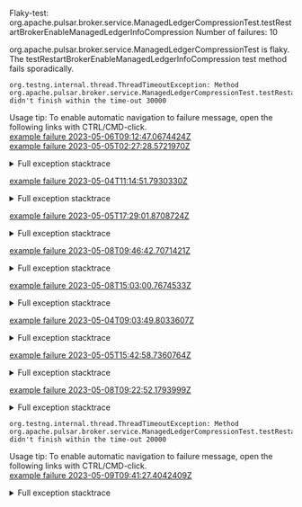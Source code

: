         
Flaky-test: org.apache.pulsar.broker.service.ManagedLedgerCompressionTest.testRestartBrokerEnableManagedLedgerInfoCompression
Number of failures: 10

org.apache.pulsar.broker.service.ManagedLedgerCompressionTest is flaky. The testRestartBrokerEnableManagedLedgerInfoCompression test method fails sporadically.

```
org.testng.internal.thread.ThreadTimeoutException: Method org.apache.pulsar.broker.service.ManagedLedgerCompressionTest.testRestartBrokerEnableManagedLedgerInfoCompression() didn't finish within the time-out 30000
```

Usage tip: To enable automatic navigation to failure message, open the following links with CTRL/CMD-click.  
[example failure 2023-05-06T09:12:47.0674424Z](https://github.com/apache/pulsar/actions/runs/4900653270/jobs/8751562365#step:9:1381)  
[example failure 2023-05-05T02:27:28.5721970Z](https://github.com/apache/pulsar/actions/runs/4880526999/jobs/8727487701#step:11:1373)  


<details>
<summary>Full exception stacktrace</summary>
<code><pre>
org.testng.internal.thread.ThreadTimeoutException: Method org.apache.pulsar.broker.service.ManagedLedgerCompressionTest.testRestartBrokerEnableManagedLedgerInfoCompression() didn't finish within the time-out 30000
	at java.base@17.0.6/jdk.internal.misc.Unsafe.park(Native Method)
	at java.base@17.0.6/java.util.concurrent.locks.LockSupport.park(LockSupport.java:211)
	at java.base@17.0.6/java.util.concurrent.CompletableFuture$Signaller.block(CompletableFuture.java:1864)
	at java.base@17.0.6/java.util.concurrent.ForkJoinPool.unmanagedBlock(ForkJoinPool.java:3463)
	at java.base@17.0.6/java.util.concurrent.ForkJoinPool.managedBlock(ForkJoinPool.java:3434)
	at java.base@17.0.6/java.util.concurrent.CompletableFuture.waitingGet(CompletableFuture.java:1898)
	at java.base@17.0.6/java.util.concurrent.CompletableFuture.get(CompletableFuture.java:2072)
	at app//org.apache.pulsar.client.impl.TypedMessageBuilderImpl.send(TypedMessageBuilderImpl.java:88)
	at app//org.apache.pulsar.broker.service.ManagedLedgerCompressionTest.produceAndConsume(ManagedLedgerCompressionTest.java:100)
	at app//org.apache.pulsar.broker.service.ManagedLedgerCompressionTest.testRestartBrokerEnableManagedLedgerInfoCompression(ManagedLedgerCompressionTest.java:94)
	at java.base@17.0.6/jdk.internal.reflect.NativeMethodAccessorImpl.invoke0(Native Method)
	at java.base@17.0.6/jdk.internal.reflect.NativeMethodAccessorImpl.invoke(NativeMethodAccessorImpl.java:77)
	at java.base@17.0.6/jdk.internal.reflect.DelegatingMethodAccessorImpl.invoke(DelegatingMethodAccessorImpl.java:43)
	at java.base@17.0.6/java.lang.reflect.Method.invoke(Method.java:568)
	at app//org.testng.internal.invokers.MethodInvocationHelper.invokeMethod(MethodInvocationHelper.java:139)
	at app//org.testng.internal.invokers.InvokeMethodRunnable.runOne(InvokeMethodRunnable.java:47)
	at app//org.testng.internal.invokers.InvokeMethodRunnable.call(InvokeMethodRunnable.java:76)
	at app//org.testng.internal.invokers.InvokeMethodRunnable.call(InvokeMethodRunnable.java:11)
	at java.base@17.0.6/java.util.concurrent.FutureTask.run(FutureTask.java:264)
	at java.base@17.0.6/java.util.concurrent.ThreadPoolExecutor.runWorker(ThreadPoolExecutor.java:1136)
	at java.base@17.0.6/java.util.concurrent.ThreadPoolExecutor$Worker.run(ThreadPoolExecutor.java:635)
	at java.base@17.0.6/java.lang.Thread.run(Thread.java:833)

</pre></code>
</details>

[example failure 2023-05-04T11:14:51.7930330Z](https://github.com/apache/pulsar/actions/runs/4872859461/jobs/8711312893#step:11:1367)  


<details>
<summary>Full exception stacktrace</summary>
<code><pre>
org.testng.internal.thread.ThreadTimeoutException: Method org.apache.pulsar.broker.service.ManagedLedgerCompressionTest.testRestartBrokerEnableManagedLedgerInfoCompression() didn't finish within the time-out 30000
	at app/jdk.proxy2/jdk.proxy2.$Proxy112.annotationType(Unknown Source)
	at app//org.glassfish.hk2.utilities.reflection.ReflectionHelper.isAnnotationAQualifier(ReflectionHelper.java:749)
	at app//org.glassfish.hk2.utilities.reflection.ReflectionHelper.internalGetQualifierAnnotations(ReflectionHelper.java:802)
	at app//org.glassfish.hk2.utilities.reflection.ReflectionHelper.access$000(ReflectionHelper.java:59)
	at app//org.glassfish.hk2.utilities.reflection.ReflectionHelper$1.run(ReflectionHelper.java:856)
	at app//org.glassfish.hk2.utilities.reflection.ReflectionHelper$1.run(ReflectionHelper.java:852)
	at java.base@17.0.6/java.security.AccessController.executePrivileged(AccessController.java:776)
	at java.base@17.0.6/java.security.AccessController.doPrivileged(AccessController.java:318)
	at app//org.glassfish.hk2.utilities.reflection.ReflectionHelper.getQualifierAnnotations(ReflectionHelper.java:852)
	at app//org.glassfish.hk2.utilities.reflection.ReflectionHelper.getQualifiersFromObject(ReflectionHelper.java:762)
	at app//org.glassfish.hk2.utilities.BuilderHelper.createConstantDescriptor(BuilderHelper.java:473)
	at app//org.glassfish.hk2.utilities.BuilderHelper.createConstantDescriptor(BuilderHelper.java:424)
	at app//org.glassfish.jersey.inject.hk2.Hk2Helper.translateToActiveDescriptor(Hk2Helper.java:312)
	at app//org.glassfish.jersey.inject.hk2.Hk2Helper.bindBinding(Hk2Helper.java:130)
	at app//org.glassfish.jersey.inject.hk2.Hk2Helper.bindBinding(Hk2Helper.java:113)
	at app//org.glassfish.jersey.inject.hk2.Hk2Helper.bind(Hk2Helper.java:76)
	at app//org.glassfish.jersey.inject.hk2.ImmediateHk2InjectionManager.register(ImmediateHk2InjectionManager.java:48)
	at app//org.glassfish.jersey.server.ServerExecutorProvidersConfigurator.init(ServerExecutorProvidersConfigurator.java:51)
	at app//org.glassfish.jersey.server.ApplicationHandler.initialize(ApplicationHandler.java:345)
	at app//org.glassfish.jersey.server.ApplicationHandler.lambda$initialize$1(ApplicationHandler.java:293)
	at app//org.glassfish.jersey.server.ApplicationHandler$$Lambda$682/0x0000000801290af0.call(Unknown Source)
	at app//org.glassfish.jersey.internal.Errors.process(Errors.java:292)
	at app//org.glassfish.jersey.internal.Errors.process(Errors.java:274)
	at app//org.glassfish.jersey.internal.Errors.processWithException(Errors.java:232)
	at app//org.glassfish.jersey.server.ApplicationHandler.initialize(ApplicationHandler.java:292)
	at app//org.glassfish.jersey.server.ApplicationHandler.<init>(ApplicationHandler.java:259)
	at app//org.glassfish.jersey.servlet.WebComponent.<init>(WebComponent.java:311)
	at app//org.glassfish.jersey.servlet.ServletContainer.init(ServletContainer.java:154)
	at app//org.glassfish.jersey.servlet.ServletContainer.init(ServletContainer.java:347)
	at app//javax.servlet.GenericServlet.init(GenericServlet.java:244)
	at app//org.eclipse.jetty.servlet.ServletHolder.initServlet(ServletHolder.java:632)
	at app//org.eclipse.jetty.servlet.ServletHolder.initialize(ServletHolder.java:415)
	at app//org.eclipse.jetty.servlet.ServletHandler.lambda$initialize$0(ServletHandler.java:750)
	at app//org.eclipse.jetty.servlet.ServletHandler$$Lambda$632/0x00000008011faba0.accept(Unknown Source)
	at java.base@17.0.6/java.util.stream.StreamSpliterators$WrappingSpliterator$$Lambda$635/0x0000000800e7e6f8.accept(Unknown Source)
	at java.base@17.0.6/java.util.stream.SortedOps$SizedRefSortingSink.end(SortedOps.java:357)
	at java.base@17.0.6/java.util.stream.AbstractPipeline.copyInto(AbstractPipeline.java:510)
	at java.base@17.0.6/java.util.stream.AbstractPipeline.wrapAndCopyInto(AbstractPipeline.java:499)
	at java.base@17.0.6/java.util.stream.StreamSpliterators$WrappingSpliterator.forEachRemaining(StreamSpliterators.java:310)
	at java.base@17.0.6/java.util.stream.Streams$ConcatSpliterator.forEachRemaining(Streams.java:735)
	at java.base@17.0.6/java.util.stream.ReferencePipeline$Head.forEach(ReferencePipeline.java:762)
	at app//org.eclipse.jetty.servlet.ServletHandler.initialize(ServletHandler.java:774)
	at app//org.eclipse.jetty.servlet.ServletContextHandler.startContext(ServletContextHandler.java:379)
	at app//org.eclipse.jetty.server.handler.ContextHandler.doStart(ContextHandler.java:916)
	at app//org.eclipse.jetty.servlet.ServletContextHandler.doStart(ServletContextHandler.java:288)
	at app//org.eclipse.jetty.util.component.AbstractLifeCycle.start(AbstractLifeCycle.java:73)
	at app//org.eclipse.jetty.util.component.ContainerLifeCycle.start(ContainerLifeCycle.java:169)
	at app//org.eclipse.jetty.util.component.ContainerLifeCycle.doStart(ContainerLifeCycle.java:117)
	at app//org.eclipse.jetty.server.handler.AbstractHandler.doStart(AbstractHandler.java:97)
	at app//org.eclipse.jetty.util.component.AbstractLifeCycle.start(AbstractLifeCycle.java:73)
	at app//org.eclipse.jetty.util.component.ContainerLifeCycle.start(ContainerLifeCycle.java:169)
	at app//org.eclipse.jetty.util.component.ContainerLifeCycle.doStart(ContainerLifeCycle.java:117)
	at app//org.eclipse.jetty.server.handler.AbstractHandler.doStart(AbstractHandler.java:97)
	at app//org.eclipse.jetty.util.component.AbstractLifeCycle.start(AbstractLifeCycle.java:73)
	at app//org.eclipse.jetty.util.component.ContainerLifeCycle.start(ContainerLifeCycle.java:169)
	at app//org.eclipse.jetty.util.component.ContainerLifeCycle.doStart(ContainerLifeCycle.java:110)
	at app//org.eclipse.jetty.server.handler.AbstractHandler.doStart(AbstractHandler.java:97)
	at app//org.eclipse.jetty.server.handler.StatisticsHandler.doStart(StatisticsHandler.java:264)
	at app//org.eclipse.jetty.util.component.AbstractLifeCycle.start(AbstractLifeCycle.java:73)
	at app//org.eclipse.jetty.util.component.ContainerLifeCycle.start(ContainerLifeCycle.java:169)
	at app//org.eclipse.jetty.server.Server.start(Server.java:423)
	at app//org.eclipse.jetty.util.component.ContainerLifeCycle.doStart(ContainerLifeCycle.java:110)
	at app//org.eclipse.jetty.server.handler.AbstractHandler.doStart(AbstractHandler.java:97)
	at app//org.eclipse.jetty.server.Server.doStart(Server.java:387)
	at app//org.eclipse.jetty.util.component.AbstractLifeCycle.start(AbstractLifeCycle.java:73)
	at app//org.apache.pulsar.broker.web.WebService.start(WebService.java:311)
	at app//org.apache.pulsar.broker.PulsarService.start(PulsarService.java:798)
	at java.base@17.0.6/java.lang.invoke.LambdaForm$DMH/0x0000000800d84000.invokeVirtual(LambdaForm$DMH)
	at java.base@17.0.6/java.lang.invoke.LambdaForm$MH/0x000000080169c400.invoke(LambdaForm$MH)
	at java.base@17.0.6/java.lang.invoke.LambdaForm$MH/0x0000000801684800.invoke(LambdaForm$MH)
	at java.base@17.0.6/java.lang.invoke.LambdaForm$MH/0x0000000800ca7400.invokeExact_MT(LambdaForm$MH)
	at java.base@17.0.6/java.lang.invoke.MethodHandle.invokeWithArguments(MethodHandle.java:732)
	at org.mockito.internal.util.reflection.InstrumentationMemberAccessor$Dispatcher$ByteBuddy$n1SURqMM.invokeWithArguments(Unknown Source)
	at app//org.mockito.internal.util.reflection.InstrumentationMemberAccessor.invoke(InstrumentationMemberAccessor.java:239)
	at app//org.mockito.internal.util.reflection.ModuleMemberAccessor.invoke(ModuleMemberAccessor.java:55)
	at app//org.mockito.internal.creation.bytebuddy.MockMethodAdvice.tryInvoke(MockMethodAdvice.java:333)
	at app//org.mockito.internal.creation.bytebuddy.MockMethodAdvice.access$500(MockMethodAdvice.java:60)
	at app//org.mockito.internal.creation.bytebuddy.MockMethodAdvice$RealMethodCall.invoke(MockMethodAdvice.java:253)
	at app//org.mockito.internal.invocation.InterceptedInvocation.callRealMethod(InterceptedInvocation.java:142)
	at app//org.mockito.internal.stubbing.answers.CallsRealMethods.answer(CallsRealMethods.java:45)
	at app//org.mockito.Answers.answer(Answers.java:99)
	at app//org.mockito.internal.handler.MockHandlerImpl.handle(MockHandlerImpl.java:110)
	at app//org.mockito.internal.handler.NullResultGuardian.handle(NullResultGuardian.java:29)
	at app//org.mockito.internal.handler.InvocationNotifierHandler.handle(InvocationNotifierHandler.java:34)
	at app//org.mockito.internal.creation.bytebuddy.MockMethodInterceptor.doIntercept(MockMethodInterceptor.java:82)
	at app//org.mockito.internal.creation.bytebuddy.MockMethodAdvice.handle(MockMethodAdvice.java:151)
	at app//org.apache.pulsar.broker.PulsarService.start(PulsarService.java:675)
	at app//org.apache.pulsar.broker.testcontext.PulsarTestContext$AbstractCustomBuilder.build(PulsarTestContext.java:530)
	at app//org.apache.pulsar.broker.auth.MockedPulsarServiceBaseTest.createMainPulsarTestContext(MockedPulsarServiceBaseTest.java:347)
	at app//org.apache.pulsar.broker.auth.MockedPulsarServiceBaseTest.startBroker(MockedPulsarServiceBaseTest.java:299)
	at app//org.apache.pulsar.broker.service.ManagedLedgerCompressionTest.testRestartBrokerEnableManagedLedgerInfoCompression(ManagedLedgerCompressionTest.java:93)
	at java.base@17.0.6/jdk.internal.reflect.NativeMethodAccessorImpl.invoke0(Native Method)
	at java.base@17.0.6/jdk.internal.reflect.NativeMethodAccessorImpl.invoke(NativeMethodAccessorImpl.java:77)
	at java.base@17.0.6/jdk.internal.reflect.DelegatingMethodAccessorImpl.invoke(DelegatingMethodAccessorImpl.java:43)
	at java.base@17.0.6/java.lang.reflect.Method.invoke(Method.java:568)
	at app//org.testng.internal.invokers.MethodInvocationHelper.invokeMethod(MethodInvocationHelper.java:139)
	at app//org.testng.internal.invokers.InvokeMethodRunnable.runOne(InvokeMethodRunnable.java:47)
	at app//org.testng.internal.invokers.InvokeMethodRunnable.call(InvokeMethodRunnable.java:76)
	at app//org.testng.internal.invokers.InvokeMethodRunnable.call(InvokeMethodRunnable.java:11)
	at java.base@17.0.6/java.util.concurrent.FutureTask.run(FutureTask.java:264)
	at java.base@17.0.6/java.util.concurrent.ThreadPoolExecutor.runWorker(ThreadPoolExecutor.java:1136)
	at java.base@17.0.6/java.util.concurrent.ThreadPoolExecutor$Worker.run(ThreadPoolExecutor.java:635)
	at java.base@17.0.6/java.lang.Thread.run(Thread.java:833)

</pre></code>
</details>

[example failure 2023-05-05T17:29:01.8708724Z](https://github.com/apache/pulsar/actions/runs/4894688424/jobs/8741702812#step:10:1366)  


<details>
<summary>Full exception stacktrace</summary>
<code><pre>
org.testng.internal.thread.ThreadTimeoutException: Method org.apache.pulsar.broker.service.ManagedLedgerCompressionTest.testRestartBrokerEnableManagedLedgerInfoCompression() didn't finish within the time-out 30000
	at java.base@17.0.6/java.lang.Throwable.fillInStackTrace(Native Method)
	at java.base@17.0.6/java.lang.Throwable.fillInStackTrace(Throwable.java:798)
	at java.base@17.0.6/java.lang.Throwable.<init>(Throwable.java:271)
	at java.base@17.0.6/java.lang.Exception.<init>(Exception.java:67)
	at java.base@17.0.6/java.lang.ReflectiveOperationException.<init>(ReflectiveOperationException.java:57)
	at java.base@17.0.6/java.lang.NoSuchMethodException.<init>(NoSuchMethodException.java:50)
	at java.base@17.0.6/java.lang.Class.getDeclaredMethod(Class.java:2675)
	at app//org.glassfish.jersey.internal.util.ReflectionHelper$12.run(ReflectionHelper.java:774)
	at app//org.glassfish.jersey.internal.util.ReflectionHelper$12.run(ReflectionHelper.java:770)
	at java.base@17.0.6/java.security.AccessController.executePrivileged(AccessController.java:776)
	at java.base@17.0.6/java.security.AccessController.doPrivileged(AccessController.java:318)
	at app//org.glassfish.jersey.internal.inject.ParamConverters$TypeValueOf.getConverter(ParamConverters.java:127)
	at app//org.glassfish.jersey.internal.inject.ParamConverters$AggregatedProvider.getConverter(ParamConverters.java:338)
	at app//org.glassfish.jersey.internal.inject.ParamConverterFactory.getConverter(ParamConverterFactory.java:63)
	at app//org.glassfish.jersey.server.internal.inject.MultivaluedParameterExtractorFactory.process(MultivaluedParameterExtractorFactory.java:86)
	at app//org.glassfish.jersey.server.internal.inject.MultivaluedParameterExtractorFactory.get(MultivaluedParameterExtractorFactory.java:66)
	at app//org.glassfish.jersey.server.internal.inject.AbstractValueParamProvider.get(AbstractValueParamProvider.java:67)
	at app//org.glassfish.jersey.server.internal.inject.QueryParamValueParamProvider.createValueProvider(QueryParamValueParamProvider.java:57)
	at app//org.glassfish.jersey.server.internal.inject.AbstractValueParamProvider.getValueProvider(AbstractValueParamProvider.java:93)
	at app//org.glassfish.jersey.server.spi.internal.ParameterValueHelper.getParamValueProvider(ParameterValueHelper.java:148)
	at app//org.glassfish.jersey.server.spi.internal.ParameterValueHelper.createValueProviders(ParameterValueHelper.java:110)
	at app//org.glassfish.jersey.server.model.internal.JavaResourceMethodDispatcherProvider.create(JavaResourceMethodDispatcherProvider.java:60)
	at app//org.glassfish.jersey.server.model.internal.ResourceMethodDispatcherFactory.create(ResourceMethodDispatcherFactory.java:67)
	at app//org.glassfish.jersey.server.model.ResourceMethodInvoker.<init>(ResourceMethodInvoker.java:213)
	at app//org.glassfish.jersey.server.model.ResourceMethodInvoker.<init>(ResourceMethodInvoker.java:81)
	at app//org.glassfish.jersey.server.model.ResourceMethodInvoker$Builder.build(ResourceMethodInvoker.java:197)
	at app//org.glassfish.jersey.server.internal.routing.RuntimeModelBuilder.createInflector(RuntimeModelBuilder.java:106)
	at app//org.glassfish.jersey.server.internal.routing.RuntimeModelBuilder.createMethodRouter(RuntimeModelBuilder.java:93)
	at app//org.glassfish.jersey.server.internal.routing.RuntimeModelBuilder.createResourceMethodRouters(RuntimeModelBuilder.java:287)
	at app//org.glassfish.jersey.server.internal.routing.RuntimeModelBuilder.buildModel(RuntimeModelBuilder.java:176)
	at app//org.glassfish.jersey.server.internal.routing.Routing$Builder.buildStage(Routing.java:223)
	at app//org.glassfish.jersey.server.ApplicationHandler.initialize(ApplicationHandler.java:399)
	at app//org.glassfish.jersey.server.ApplicationHandler.lambda$initialize$1(ApplicationHandler.java:293)
	at app//org.glassfish.jersey.server.ApplicationHandler$$Lambda$666/0x00000008012b6448.call(Unknown Source)
	at app//org.glassfish.jersey.internal.Errors.process(Errors.java:292)
	at app//org.glassfish.jersey.internal.Errors.process(Errors.java:274)
	at app//org.glassfish.jersey.internal.Errors.processWithException(Errors.java:232)
	at app//org.glassfish.jersey.server.ApplicationHandler.initialize(ApplicationHandler.java:292)
	at app//org.glassfish.jersey.server.ApplicationHandler.<init>(ApplicationHandler.java:259)
	at app//org.glassfish.jersey.servlet.WebComponent.<init>(WebComponent.java:311)
	at app//org.glassfish.jersey.servlet.ServletContainer.init(ServletContainer.java:154)
	at app//org.glassfish.jersey.servlet.ServletContainer.init(ServletContainer.java:347)
	at app//javax.servlet.GenericServlet.init(GenericServlet.java:244)
	at app//org.eclipse.jetty.servlet.ServletHolder.initServlet(ServletHolder.java:632)
	at app//org.eclipse.jetty.servlet.ServletHolder.initialize(ServletHolder.java:415)
	at app//org.eclipse.jetty.servlet.ServletHandler.lambda$initialize$0(ServletHandler.java:750)
	at app//org.eclipse.jetty.servlet.ServletHandler$$Lambda$616/0x0000000801260768.accept(Unknown Source)
	at java.base@17.0.6/java.util.stream.StreamSpliterators$WrappingSpliterator$$Lambda$619/0x00000008011f0150.accept(Unknown Source)
	at java.base@17.0.6/java.util.stream.SortedOps$SizedRefSortingSink.end(SortedOps.java:357)
	at java.base@17.0.6/java.util.stream.AbstractPipeline.copyInto(AbstractPipeline.java:510)
	at java.base@17.0.6/java.util.stream.AbstractPipeline.wrapAndCopyInto(AbstractPipeline.java:499)
	at java.base@17.0.6/java.util.stream.StreamSpliterators$WrappingSpliterator.forEachRemaining(StreamSpliterators.java:310)
	at java.base@17.0.6/java.util.stream.Streams$ConcatSpliterator.forEachRemaining(Streams.java:735)
	at java.base@17.0.6/java.util.stream.ReferencePipeline$Head.forEach(ReferencePipeline.java:762)
	at app//org.eclipse.jetty.servlet.ServletHandler.initialize(ServletHandler.java:774)
	at app//org.eclipse.jetty.servlet.ServletContextHandler.startContext(ServletContextHandler.java:379)
	at app//org.eclipse.jetty.server.handler.ContextHandler.doStart(ContextHandler.java:916)
	at app//org.eclipse.jetty.servlet.ServletContextHandler.doStart(ServletContextHandler.java:288)
	at app//org.eclipse.jetty.util.component.AbstractLifeCycle.start(AbstractLifeCycle.java:73)
	at app//org.eclipse.jetty.util.component.ContainerLifeCycle.start(ContainerLifeCycle.java:169)
	at app//org.eclipse.jetty.util.component.ContainerLifeCycle.doStart(ContainerLifeCycle.java:117)
	at app//org.eclipse.jetty.server.handler.AbstractHandler.doStart(AbstractHandler.java:97)
	at app//org.eclipse.jetty.util.component.AbstractLifeCycle.start(AbstractLifeCycle.java:73)
	at app//org.eclipse.jetty.util.component.ContainerLifeCycle.start(ContainerLifeCycle.java:169)
	at app//org.eclipse.jetty.util.component.ContainerLifeCycle.doStart(ContainerLifeCycle.java:117)
	at app//org.eclipse.jetty.server.handler.AbstractHandler.doStart(AbstractHandler.java:97)
	at app//org.eclipse.jetty.util.component.AbstractLifeCycle.start(AbstractLifeCycle.java:73)
	at app//org.eclipse.jetty.util.component.ContainerLifeCycle.start(ContainerLifeCycle.java:169)
	at app//org.eclipse.jetty.util.component.ContainerLifeCycle.doStart(ContainerLifeCycle.java:110)
	at app//org.eclipse.jetty.server.handler.AbstractHandler.doStart(AbstractHandler.java:97)
	at app//org.eclipse.jetty.server.handler.StatisticsHandler.doStart(StatisticsHandler.java:264)
	at app//org.eclipse.jetty.util.component.AbstractLifeCycle.start(AbstractLifeCycle.java:73)
	at app//org.eclipse.jetty.util.component.ContainerLifeCycle.start(ContainerLifeCycle.java:169)
	at app//org.eclipse.jetty.server.Server.start(Server.java:423)
	at app//org.eclipse.jetty.util.component.ContainerLifeCycle.doStart(ContainerLifeCycle.java:110)
	at app//org.eclipse.jetty.server.handler.AbstractHandler.doStart(AbstractHandler.java:97)
	at app//org.eclipse.jetty.server.Server.doStart(Server.java:387)
	at app//org.eclipse.jetty.util.component.AbstractLifeCycle.start(AbstractLifeCycle.java:73)
	at app//org.apache.pulsar.broker.web.WebService.start(WebService.java:311)
	at app//org.apache.pulsar.broker.PulsarService.start(PulsarService.java:798)
	at java.base@17.0.6/java.lang.invoke.LambdaForm$DMH/0x0000000800d84000.invokeVirtual(LambdaForm$DMH)
	at java.base@17.0.6/java.lang.invoke.LambdaForm$MH/0x00000008010a4400.invoke(LambdaForm$MH)
	at java.base@17.0.6/java.lang.invoke.LambdaForm$MH/0x0000000800ff4800.invoke(LambdaForm$MH)
	at java.base@17.0.6/java.lang.invoke.LambdaForm$MH/0x0000000800ca9800.invokeExact_MT(LambdaForm$MH)
	at java.base@17.0.6/java.lang.invoke.MethodHandle.invokeWithArguments(MethodHandle.java:732)
	at org.mockito.internal.util.reflection.InstrumentationMemberAccessor$Dispatcher$ByteBuddy$XouKpNpB.invokeWithArguments(Unknown Source)
	at app//org.mockito.internal.util.reflection.InstrumentationMemberAccessor.invoke(InstrumentationMemberAccessor.java:239)
	at app//org.mockito.internal.util.reflection.ModuleMemberAccessor.invoke(ModuleMemberAccessor.java:55)
	at app//org.mockito.internal.creation.bytebuddy.MockMethodAdvice.tryInvoke(MockMethodAdvice.java:333)
	at app//org.mockito.internal.creation.bytebuddy.MockMethodAdvice.access$500(MockMethodAdvice.java:60)
	at app//org.mockito.internal.creation.bytebuddy.MockMethodAdvice$RealMethodCall.invoke(MockMethodAdvice.java:253)
	at app//org.mockito.internal.invocation.InterceptedInvocation.callRealMethod(InterceptedInvocation.java:142)
	at app//org.mockito.internal.stubbing.answers.CallsRealMethods.answer(CallsRealMethods.java:45)
	at app//org.mockito.Answers.answer(Answers.java:99)
	at app//org.mockito.internal.handler.MockHandlerImpl.handle(MockHandlerImpl.java:110)
	at app//org.mockito.internal.handler.NullResultGuardian.handle(NullResultGuardian.java:29)
	at app//org.mockito.internal.handler.InvocationNotifierHandler.handle(InvocationNotifierHandler.java:34)
	at app//org.mockito.internal.creation.bytebuddy.MockMethodInterceptor.doIntercept(MockMethodInterceptor.java:82)
	at app//org.mockito.internal.creation.bytebuddy.MockMethodAdvice.handle(MockMethodAdvice.java:151)
	at app//org.apache.pulsar.broker.PulsarService.start(PulsarService.java:675)
	at app//org.apache.pulsar.broker.testcontext.PulsarTestContext$AbstractCustomBuilder.build(PulsarTestContext.java:530)
	at app//org.apache.pulsar.broker.auth.MockedPulsarServiceBaseTest.createMainPulsarTestContext(MockedPulsarServiceBaseTest.java:347)
	at app//org.apache.pulsar.broker.auth.MockedPulsarServiceBaseTest.startBroker(MockedPulsarServiceBaseTest.java:299)
	at app//org.apache.pulsar.broker.service.ManagedLedgerCompressionTest.testRestartBrokerEnableManagedLedgerInfoCompression(ManagedLedgerCompressionTest.java:93)
	at java.base@17.0.6/jdk.internal.reflect.NativeMethodAccessorImpl.invoke0(Native Method)
	at java.base@17.0.6/jdk.internal.reflect.NativeMethodAccessorImpl.invoke(NativeMethodAccessorImpl.java:77)
	at java.base@17.0.6/jdk.internal.reflect.DelegatingMethodAccessorImpl.invoke(DelegatingMethodAccessorImpl.java:43)
	at java.base@17.0.6/java.lang.reflect.Method.invoke(Method.java:568)
	at app//org.testng.internal.invokers.MethodInvocationHelper.invokeMethod(MethodInvocationHelper.java:139)
	at app//org.testng.internal.invokers.InvokeMethodRunnable.runOne(InvokeMethodRunnable.java:47)
	at app//org.testng.internal.invokers.InvokeMethodRunnable.call(InvokeMethodRunnable.java:76)
	at app//org.testng.internal.invokers.InvokeMethodRunnable.call(InvokeMethodRunnable.java:11)
	at java.base@17.0.6/java.util.concurrent.FutureTask.run(FutureTask.java:264)
	at java.base@17.0.6/java.util.concurrent.ThreadPoolExecutor.runWorker(ThreadPoolExecutor.java:1136)
	at java.base@17.0.6/java.util.concurrent.ThreadPoolExecutor$Worker.run(ThreadPoolExecutor.java:635)
	at java.base@17.0.6/java.lang.Thread.run(Thread.java:833)

</pre></code>
</details>

[example failure 2023-05-08T09:46:42.7071421Z](https://github.com/apache/pulsar/actions/runs/4913318666/jobs/8773862254#step:10:1368)  


<details>
<summary>Full exception stacktrace</summary>
<code><pre>
org.testng.internal.thread.ThreadTimeoutException: Method org.apache.pulsar.broker.service.ManagedLedgerCompressionTest.testRestartBrokerEnableManagedLedgerInfoCompression() didn't finish within the time-out 30000
	at java.base@17.0.6/java.lang.Throwable.fillInStackTrace(Native Method)
	at java.base@17.0.6/java.lang.Throwable.fillInStackTrace(Throwable.java:798)
	at java.base@17.0.6/java.lang.Throwable.<init>(Throwable.java:271)
	at java.base@17.0.6/java.lang.Exception.<init>(Exception.java:67)
	at java.base@17.0.6/java.lang.ReflectiveOperationException.<init>(ReflectiveOperationException.java:57)
	at java.base@17.0.6/java.lang.NoSuchMethodException.<init>(NoSuchMethodException.java:50)
	at java.base@17.0.6/java.lang.Class.getDeclaredMethod(Class.java:2675)
	at app//org.glassfish.jersey.internal.util.ReflectionHelper$12.run(ReflectionHelper.java:774)
	at app//org.glassfish.jersey.internal.util.ReflectionHelper$12.run(ReflectionHelper.java:770)
	at java.base@17.0.6/java.security.AccessController.executePrivileged(AccessController.java:776)
	at java.base@17.0.6/java.security.AccessController.doPrivileged(AccessController.java:318)
	at app//org.glassfish.jersey.internal.inject.ParamConverters$TypeValueOf.getConverter(ParamConverters.java:127)
	at app//org.glassfish.jersey.internal.inject.ParamConverters$AggregatedProvider.getConverter(ParamConverters.java:338)
	at app//org.glassfish.jersey.internal.inject.ParamConverterFactory.getConverter(ParamConverterFactory.java:63)
	at app//org.glassfish.jersey.server.internal.inject.MultivaluedParameterExtractorFactory.process(MultivaluedParameterExtractorFactory.java:86)
	at app//org.glassfish.jersey.server.internal.inject.MultivaluedParameterExtractorFactory.get(MultivaluedParameterExtractorFactory.java:66)
	at app//org.glassfish.jersey.server.internal.inject.AbstractValueParamProvider.get(AbstractValueParamProvider.java:67)
	at app//org.glassfish.jersey.server.internal.inject.PathParamValueParamProvider.createValueProvider(PathParamValueParamProvider.java:71)
	at app//org.glassfish.jersey.server.internal.inject.AbstractValueParamProvider.getValueProvider(AbstractValueParamProvider.java:93)
	at app//org.glassfish.jersey.server.spi.internal.ParameterValueHelper.getParamValueProvider(ParameterValueHelper.java:148)
	at app//org.glassfish.jersey.server.spi.internal.ParameterValueHelper.createValueProviders(ParameterValueHelper.java:110)
	at app//org.glassfish.jersey.server.model.ResourceMethodValidator.checkValueProviders(ResourceMethodValidator.java:171)
	at app//org.glassfish.jersey.server.model.ResourceMethodValidator.checkMethod(ResourceMethodValidator.java:80)
	at app//org.glassfish.jersey.server.model.ResourceMethodValidator.visitJaxrsResourceMethod(ResourceMethodValidator.java:76)
	at app//org.glassfish.jersey.server.model.ResourceMethodValidator.visitResourceMethod(ResourceMethodValidator.java:66)
	at app//org.glassfish.jersey.server.model.ResourceMethod.accept(ResourceMethod.java:876)
	at app//org.glassfish.jersey.server.model.ComponentModelValidator.validateWithErrors(ComponentModelValidator.java:126)
	at app//org.glassfish.jersey.server.model.ComponentModelValidator.validateWithErrors(ComponentModelValidator.java:132)
	at app//org.glassfish.jersey.server.model.ComponentModelValidator.validateWithErrors(ComponentModelValidator.java:132)
	at app//org.glassfish.jersey.server.model.ComponentModelValidator.validateWithErrors(ComponentModelValidator.java:132)
	at app//org.glassfish.jersey.server.model.ComponentModelValidator.access$000(ComponentModelValidator.java:55)
	at app//org.glassfish.jersey.server.model.ComponentModelValidator$1.run(ComponentModelValidator.java:116)
	at app//org.glassfish.jersey.internal.Errors$1.call(Errors.java:248)
	at app//org.glassfish.jersey.internal.Errors$1.call(Errors.java:244)
	at app//org.glassfish.jersey.internal.Errors.process(Errors.java:292)
	at app//org.glassfish.jersey.internal.Errors.process(Errors.java:274)
	at app//org.glassfish.jersey.internal.Errors.process(Errors.java:244)
	at app//org.glassfish.jersey.server.model.ComponentModelValidator.validate(ComponentModelValidator.java:111)
	at app//org.glassfish.jersey.server.ApplicationHandler.initialize(ApplicationHandler.java:366)
	at app//org.glassfish.jersey.server.ApplicationHandler.lambda$initialize$1(ApplicationHandler.java:293)
	at app//org.glassfish.jersey.server.ApplicationHandler$$Lambda$664/0x00000008012b38d0.call(Unknown Source)
	at app//org.glassfish.jersey.internal.Errors.process(Errors.java:292)
	at app//org.glassfish.jersey.internal.Errors.process(Errors.java:274)
	at app//org.glassfish.jersey.internal.Errors.processWithException(Errors.java:232)
	at app//org.glassfish.jersey.server.ApplicationHandler.initialize(ApplicationHandler.java:292)
	at app//org.glassfish.jersey.server.ApplicationHandler.<init>(ApplicationHandler.java:259)
	at app//org.glassfish.jersey.servlet.WebComponent.<init>(WebComponent.java:311)
	at app//org.glassfish.jersey.servlet.ServletContainer.init(ServletContainer.java:154)
	at app//org.glassfish.jersey.servlet.ServletContainer.init(ServletContainer.java:347)
	at app//javax.servlet.GenericServlet.init(GenericServlet.java:244)
	at app//org.eclipse.jetty.servlet.ServletHolder.initServlet(ServletHolder.java:632)
	at app//org.eclipse.jetty.servlet.ServletHolder.initialize(ServletHolder.java:415)
	at app//org.eclipse.jetty.servlet.ServletHandler.lambda$initialize$0(ServletHandler.java:750)
	at app//org.eclipse.jetty.servlet.ServletHandler$$Lambda$614/0x000000080125c400.accept(Unknown Source)
	at java.base@17.0.6/java.util.stream.StreamSpliterators$WrappingSpliterator$$Lambda$617/0x00000008011f0358.accept(Unknown Source)
	at java.base@17.0.6/java.util.stream.SortedOps$SizedRefSortingSink.end(SortedOps.java:357)
	at java.base@17.0.6/java.util.stream.AbstractPipeline.copyInto(AbstractPipeline.java:510)
	at java.base@17.0.6/java.util.stream.AbstractPipeline.wrapAndCopyInto(AbstractPipeline.java:499)
	at java.base@17.0.6/java.util.stream.StreamSpliterators$WrappingSpliterator.forEachRemaining(StreamSpliterators.java:310)
	at java.base@17.0.6/java.util.stream.Streams$ConcatSpliterator.forEachRemaining(Streams.java:735)
	at java.base@17.0.6/java.util.stream.ReferencePipeline$Head.forEach(ReferencePipeline.java:762)
	at app//org.eclipse.jetty.servlet.ServletHandler.initialize(ServletHandler.java:774)
	at app//org.eclipse.jetty.servlet.ServletContextHandler.startContext(ServletContextHandler.java:379)
	at app//org.eclipse.jetty.server.handler.ContextHandler.doStart(ContextHandler.java:916)
	at app//org.eclipse.jetty.servlet.ServletContextHandler.doStart(ServletContextHandler.java:288)
	at app//org.eclipse.jetty.util.component.AbstractLifeCycle.start(AbstractLifeCycle.java:73)
	at app//org.eclipse.jetty.util.component.ContainerLifeCycle.start(ContainerLifeCycle.java:169)
	at app//org.eclipse.jetty.util.component.ContainerLifeCycle.doStart(ContainerLifeCycle.java:117)
	at app//org.eclipse.jetty.server.handler.AbstractHandler.doStart(AbstractHandler.java:97)
	at app//org.eclipse.jetty.util.component.AbstractLifeCycle.start(AbstractLifeCycle.java:73)
	at app//org.eclipse.jetty.util.component.ContainerLifeCycle.start(ContainerLifeCycle.java:169)
	at app//org.eclipse.jetty.util.component.ContainerLifeCycle.doStart(ContainerLifeCycle.java:117)
	at app//org.eclipse.jetty.server.handler.AbstractHandler.doStart(AbstractHandler.java:97)
	at app//org.eclipse.jetty.util.component.AbstractLifeCycle.start(AbstractLifeCycle.java:73)
	at app//org.eclipse.jetty.util.component.ContainerLifeCycle.start(ContainerLifeCycle.java:169)
	at app//org.eclipse.jetty.util.component.ContainerLifeCycle.doStart(ContainerLifeCycle.java:110)
	at app//org.eclipse.jetty.server.handler.AbstractHandler.doStart(AbstractHandler.java:97)
	at app//org.eclipse.jetty.server.handler.StatisticsHandler.doStart(StatisticsHandler.java:264)
	at app//org.eclipse.jetty.util.component.AbstractLifeCycle.start(AbstractLifeCycle.java:73)
	at app//org.eclipse.jetty.util.component.ContainerLifeCycle.start(ContainerLifeCycle.java:169)
	at app//org.eclipse.jetty.server.Server.start(Server.java:423)
	at app//org.eclipse.jetty.util.component.ContainerLifeCycle.doStart(ContainerLifeCycle.java:110)
	at app//org.eclipse.jetty.server.handler.AbstractHandler.doStart(AbstractHandler.java:97)
	at app//org.eclipse.jetty.server.Server.doStart(Server.java:387)
	at app//org.eclipse.jetty.util.component.AbstractLifeCycle.start(AbstractLifeCycle.java:73)
	at app//org.apache.pulsar.broker.web.WebService.start(WebService.java:311)
	at app//org.apache.pulsar.broker.PulsarService.start(PulsarService.java:798)
	at java.base@17.0.6/java.lang.invoke.LambdaForm$DMH/0x0000000800d84000.invokeVirtual(LambdaForm$DMH)
	at java.base@17.0.6/java.lang.invoke.LambdaForm$MH/0x00000008019e4c00.invoke(LambdaForm$MH)
	at java.base@17.0.6/java.lang.invoke.LambdaForm$MH/0x0000000800e5ec00.invoke(LambdaForm$MH)
	at java.base@17.0.6/java.lang.invoke.LambdaForm$MH/0x0000000800ca9800.invokeExact_MT(LambdaForm$MH)
	at java.base@17.0.6/java.lang.invoke.MethodHandle.invokeWithArguments(MethodHandle.java:732)
	at org.mockito.internal.util.reflection.InstrumentationMemberAccessor$Dispatcher$ByteBuddy$ETtIsh0e.invokeWithArguments(Unknown Source)
	at app//org.mockito.internal.util.reflection.InstrumentationMemberAccessor.invoke(InstrumentationMemberAccessor.java:239)
	at app//org.mockito.internal.util.reflection.ModuleMemberAccessor.invoke(ModuleMemberAccessor.java:55)
	at app//org.mockito.internal.creation.bytebuddy.MockMethodAdvice.tryInvoke(MockMethodAdvice.java:333)
	at app//org.mockito.internal.creation.bytebuddy.MockMethodAdvice.access$500(MockMethodAdvice.java:60)
	at app//org.mockito.internal.creation.bytebuddy.MockMethodAdvice$RealMethodCall.invoke(MockMethodAdvice.java:253)
	at app//org.mockito.internal.invocation.InterceptedInvocation.callRealMethod(InterceptedInvocation.java:142)
	at app//org.mockito.internal.stubbing.answers.CallsRealMethods.answer(CallsRealMethods.java:45)
	at app//org.mockito.Answers.answer(Answers.java:99)
	at app//org.mockito.internal.handler.MockHandlerImpl.handle(MockHandlerImpl.java:110)
	at app//org.mockito.internal.handler.NullResultGuardian.handle(NullResultGuardian.java:29)
	at app//org.mockito.internal.handler.InvocationNotifierHandler.handle(InvocationNotifierHandler.java:34)
	at app//org.mockito.internal.creation.bytebuddy.MockMethodInterceptor.doIntercept(MockMethodInterceptor.java:82)
	at app//org.mockito.internal.creation.bytebuddy.MockMethodAdvice.handle(MockMethodAdvice.java:151)
	at app//org.apache.pulsar.broker.PulsarService.start(PulsarService.java:675)
	at app//org.apache.pulsar.broker.testcontext.PulsarTestContext$AbstractCustomBuilder.build(PulsarTestContext.java:530)
	at app//org.apache.pulsar.broker.auth.MockedPulsarServiceBaseTest.createMainPulsarTestContext(MockedPulsarServiceBaseTest.java:347)
	at app//org.apache.pulsar.broker.auth.MockedPulsarServiceBaseTest.startBroker(MockedPulsarServiceBaseTest.java:299)
	at app//org.apache.pulsar.broker.service.ManagedLedgerCompressionTest.testRestartBrokerEnableManagedLedgerInfoCompression(ManagedLedgerCompressionTest.java:93)
	at java.base@17.0.6/jdk.internal.reflect.NativeMethodAccessorImpl.invoke0(Native Method)
	at java.base@17.0.6/jdk.internal.reflect.NativeMethodAccessorImpl.invoke(NativeMethodAccessorImpl.java:77)
	at java.base@17.0.6/jdk.internal.reflect.DelegatingMethodAccessorImpl.invoke(DelegatingMethodAccessorImpl.java:43)
	at java.base@17.0.6/java.lang.reflect.Method.invoke(Method.java:568)
	at app//org.testng.internal.invokers.MethodInvocationHelper.invokeMethod(MethodInvocationHelper.java:139)
	at app//org.testng.internal.invokers.InvokeMethodRunnable.runOne(InvokeMethodRunnable.java:47)
	at app//org.testng.internal.invokers.InvokeMethodRunnable.call(InvokeMethodRunnable.java:76)
	at app//org.testng.internal.invokers.InvokeMethodRunnable.call(InvokeMethodRunnable.java:11)
	at java.base@17.0.6/java.util.concurrent.FutureTask.run(FutureTask.java:264)
	at java.base@17.0.6/java.util.concurrent.ThreadPoolExecutor.runWorker(ThreadPoolExecutor.java:1136)
	at java.base@17.0.6/java.util.concurrent.ThreadPoolExecutor$Worker.run(ThreadPoolExecutor.java:635)
	at java.base@17.0.6/java.lang.Thread.run(Thread.java:833)

</pre></code>
</details>

[example failure 2023-05-08T15:03:00.7674533Z](https://github.com/apache/pulsar/actions/runs/4894676163/jobs/8779881563#step:10:1382)  


<details>
<summary>Full exception stacktrace</summary>
<code><pre>
org.testng.internal.thread.ThreadTimeoutException: Method org.apache.pulsar.broker.service.ManagedLedgerCompressionTest.testRestartBrokerEnableManagedLedgerInfoCompression() didn't finish within the time-out 30000
	at app//org.glassfish.jersey.internal.util.ReflectionHelper$12.run(ReflectionHelper.java:774)
	at app//org.glassfish.jersey.internal.util.ReflectionHelper$12.run(ReflectionHelper.java:770)
	at java.base@17.0.6/java.security.AccessController.executePrivileged(AccessController.java:776)
	at java.base@17.0.6/java.security.AccessController.doPrivileged(AccessController.java:318)
	at app//org.glassfish.jersey.internal.inject.ParamConverters$TypeValueOf.getConverter(ParamConverters.java:127)
	at app//org.glassfish.jersey.internal.inject.ParamConverters$AggregatedProvider.getConverter(ParamConverters.java:338)
	at app//org.glassfish.jersey.internal.inject.ParamConverterFactory.getConverter(ParamConverterFactory.java:63)
	at app//org.glassfish.jersey.server.internal.inject.MultivaluedParameterExtractorFactory.process(MultivaluedParameterExtractorFactory.java:86)
	at app//org.glassfish.jersey.server.internal.inject.MultivaluedParameterExtractorFactory.get(MultivaluedParameterExtractorFactory.java:66)
	at app//org.glassfish.jersey.server.internal.inject.AbstractValueParamProvider.get(AbstractValueParamProvider.java:67)
	at app//org.glassfish.jersey.server.internal.inject.PathParamValueParamProvider.createValueProvider(PathParamValueParamProvider.java:71)
	at app//org.glassfish.jersey.server.internal.inject.AbstractValueParamProvider.getValueProvider(AbstractValueParamProvider.java:93)
	at app//org.glassfish.jersey.server.spi.internal.ParameterValueHelper.getParamValueProvider(ParameterValueHelper.java:148)
	at app//org.glassfish.jersey.server.spi.internal.ParameterValueHelper.createValueProviders(ParameterValueHelper.java:110)
	at app//org.glassfish.jersey.server.model.ResourceMethodValidator.checkValueProviders(ResourceMethodValidator.java:171)
	at app//org.glassfish.jersey.server.model.ResourceMethodValidator.checkMethod(ResourceMethodValidator.java:80)
	at app//org.glassfish.jersey.server.model.ResourceMethodValidator.visitJaxrsResourceMethod(ResourceMethodValidator.java:76)
	at app//org.glassfish.jersey.server.model.ResourceMethodValidator.visitResourceMethod(ResourceMethodValidator.java:66)
	at app//org.glassfish.jersey.server.model.ResourceMethod.accept(ResourceMethod.java:876)
	at app//org.glassfish.jersey.server.model.ComponentModelValidator.validateWithErrors(ComponentModelValidator.java:126)
	at app//org.glassfish.jersey.server.model.ComponentModelValidator.validateWithErrors(ComponentModelValidator.java:132)
	at app//org.glassfish.jersey.server.model.ComponentModelValidator.validateWithErrors(ComponentModelValidator.java:132)
	at app//org.glassfish.jersey.server.model.ComponentModelValidator.validateWithErrors(ComponentModelValidator.java:132)
	at app//org.glassfish.jersey.server.model.ComponentModelValidator.access$000(ComponentModelValidator.java:55)
	at app//org.glassfish.jersey.server.model.ComponentModelValidator$1.run(ComponentModelValidator.java:116)
	at app//org.glassfish.jersey.internal.Errors$1.call(Errors.java:248)
	at app//org.glassfish.jersey.internal.Errors$1.call(Errors.java:244)
	at app//org.glassfish.jersey.internal.Errors.process(Errors.java:292)
	at app//org.glassfish.jersey.internal.Errors.process(Errors.java:274)
	at app//org.glassfish.jersey.internal.Errors.process(Errors.java:244)
	at app//org.glassfish.jersey.server.model.ComponentModelValidator.validate(ComponentModelValidator.java:111)
	at app//org.glassfish.jersey.server.ApplicationHandler.initialize(ApplicationHandler.java:366)
	at app//org.glassfish.jersey.server.ApplicationHandler.lambda$initialize$1(ApplicationHandler.java:293)
	at app//org.glassfish.jersey.server.ApplicationHandler$$Lambda$704/0x0000000801323158.call(Unknown Source)
	at app//org.glassfish.jersey.internal.Errors.process(Errors.java:292)
	at app//org.glassfish.jersey.internal.Errors.process(Errors.java:274)
	at app//org.glassfish.jersey.internal.Errors.processWithException(Errors.java:232)
	at app//org.glassfish.jersey.server.ApplicationHandler.initialize(ApplicationHandler.java:292)
	at app//org.glassfish.jersey.server.ApplicationHandler.<init>(ApplicationHandler.java:259)
	at app//org.glassfish.jersey.servlet.WebComponent.<init>(WebComponent.java:311)
	at app//org.glassfish.jersey.servlet.ServletContainer.init(ServletContainer.java:154)
	at app//org.glassfish.jersey.servlet.ServletContainer.init(ServletContainer.java:347)
	at app//javax.servlet.GenericServlet.init(GenericServlet.java:244)
	at app//org.eclipse.jetty.servlet.ServletHolder.initServlet(ServletHolder.java:632)
	at app//org.eclipse.jetty.servlet.ServletHolder.initialize(ServletHolder.java:415)
	at app//org.eclipse.jetty.servlet.ServletHandler.lambda$initialize$0(ServletHandler.java:750)
	at app//org.eclipse.jetty.servlet.ServletHandler$$Lambda$654/0x00000008012d17e8.accept(Unknown Source)
	at java.base@17.0.6/java.util.stream.StreamSpliterators$WrappingSpliterator$$Lambda$657/0x0000000801253448.accept(Unknown Source)
	at java.base@17.0.6/java.util.stream.SortedOps$SizedRefSortingSink.end(SortedOps.java:357)
	at java.base@17.0.6/java.util.stream.AbstractPipeline.copyInto(AbstractPipeline.java:510)
	at java.base@17.0.6/java.util.stream.AbstractPipeline.wrapAndCopyInto(AbstractPipeline.java:499)
	at java.base@17.0.6/java.util.stream.StreamSpliterators$WrappingSpliterator.forEachRemaining(StreamSpliterators.java:310)
	at java.base@17.0.6/java.util.stream.Streams$ConcatSpliterator.forEachRemaining(Streams.java:735)
	at java.base@17.0.6/java.util.stream.ReferencePipeline$Head.forEach(ReferencePipeline.java:762)
	at app//org.eclipse.jetty.servlet.ServletHandler.initialize(ServletHandler.java:774)
	at app//org.eclipse.jetty.servlet.ServletContextHandler.startContext(ServletContextHandler.java:379)
	at app//org.eclipse.jetty.server.handler.ContextHandler.doStart(ContextHandler.java:916)
	at app//org.eclipse.jetty.servlet.ServletContextHandler.doStart(ServletContextHandler.java:288)
	at app//org.eclipse.jetty.util.component.AbstractLifeCycle.start(AbstractLifeCycle.java:73)
	at app//org.eclipse.jetty.util.component.ContainerLifeCycle.start(ContainerLifeCycle.java:169)
	at app//org.eclipse.jetty.util.component.ContainerLifeCycle.doStart(ContainerLifeCycle.java:117)
	at app//org.eclipse.jetty.server.handler.AbstractHandler.doStart(AbstractHandler.java:97)
	at app//org.eclipse.jetty.util.component.AbstractLifeCycle.start(AbstractLifeCycle.java:73)
	at app//org.eclipse.jetty.util.component.ContainerLifeCycle.start(ContainerLifeCycle.java:169)
	at app//org.eclipse.jetty.util.component.ContainerLifeCycle.doStart(ContainerLifeCycle.java:117)
	at app//org.eclipse.jetty.server.handler.AbstractHandler.doStart(AbstractHandler.java:97)
	at app//org.eclipse.jetty.util.component.AbstractLifeCycle.start(AbstractLifeCycle.java:73)
	at app//org.eclipse.jetty.util.component.ContainerLifeCycle.start(ContainerLifeCycle.java:169)
	at app//org.eclipse.jetty.util.component.ContainerLifeCycle.doStart(ContainerLifeCycle.java:110)
	at app//org.eclipse.jetty.server.handler.AbstractHandler.doStart(AbstractHandler.java:97)
	at app//org.eclipse.jetty.server.handler.StatisticsHandler.doStart(StatisticsHandler.java:264)
	at app//org.eclipse.jetty.util.component.AbstractLifeCycle.start(AbstractLifeCycle.java:73)
	at app//org.eclipse.jetty.util.component.ContainerLifeCycle.start(ContainerLifeCycle.java:169)
	at app//org.eclipse.jetty.server.Server.start(Server.java:423)
	at app//org.eclipse.jetty.util.component.ContainerLifeCycle.doStart(ContainerLifeCycle.java:110)
	at app//org.eclipse.jetty.server.handler.AbstractHandler.doStart(AbstractHandler.java:97)
	at app//org.eclipse.jetty.server.Server.doStart(Server.java:387)
	at app//org.eclipse.jetty.util.component.AbstractLifeCycle.start(AbstractLifeCycle.java:73)
	at app//org.apache.pulsar.broker.web.WebService.start(WebService.java:311)
	at app//org.apache.pulsar.broker.PulsarService.start(PulsarService.java:798)
	at java.base@17.0.6/java.lang.invoke.LambdaForm$DMH/0x0000000800d84000.invokeVirtual(LambdaForm$DMH)
	at java.base@17.0.6/java.lang.invoke.LambdaForm$MH/0x00000008010ec400.invoke(LambdaForm$MH)
	at java.base@17.0.6/java.lang.invoke.LambdaForm$MH/0x00000008010a4800.invoke(LambdaForm$MH)
	at java.base@17.0.6/java.lang.invoke.LambdaForm$MH/0x0000000800ca7400.invokeExact_MT(LambdaForm$MH)
	at java.base@17.0.6/java.lang.invoke.MethodHandle.invokeWithArguments(MethodHandle.java:732)
	at org.mockito.internal.util.reflection.InstrumentationMemberAccessor$Dispatcher$ByteBuddy$SAtBPtQn.invokeWithArguments(Unknown Source)
	at app//org.mockito.internal.util.reflection.InstrumentationMemberAccessor.invoke(InstrumentationMemberAccessor.java:239)
	at app//org.mockito.internal.util.reflection.ModuleMemberAccessor.invoke(ModuleMemberAccessor.java:55)
	at app//org.mockito.internal.creation.bytebuddy.MockMethodAdvice.tryInvoke(MockMethodAdvice.java:333)
	at app//org.mockito.internal.creation.bytebuddy.MockMethodAdvice.access$500(MockMethodAdvice.java:60)
	at app//org.mockito.internal.creation.bytebuddy.MockMethodAdvice$RealMethodCall.invoke(MockMethodAdvice.java:253)
	at app//org.mockito.internal.invocation.InterceptedInvocation.callRealMethod(InterceptedInvocation.java:142)
	at app//org.mockito.internal.stubbing.answers.CallsRealMethods.answer(CallsRealMethods.java:45)
	at app//org.mockito.Answers.answer(Answers.java:99)
	at app//org.mockito.internal.handler.MockHandlerImpl.handle(MockHandlerImpl.java:110)
	at app//org.mockito.internal.handler.NullResultGuardian.handle(NullResultGuardian.java:29)
	at app//org.mockito.internal.handler.InvocationNotifierHandler.handle(InvocationNotifierHandler.java:34)
	at app//org.mockito.internal.creation.bytebuddy.MockMethodInterceptor.doIntercept(MockMethodInterceptor.java:82)
	at app//org.mockito.internal.creation.bytebuddy.MockMethodAdvice.handle(MockMethodAdvice.java:151)
	at app//org.apache.pulsar.broker.PulsarService.start(PulsarService.java:675)
	at app//org.apache.pulsar.broker.testcontext.PulsarTestContext$AbstractCustomBuilder.build(PulsarTestContext.java:530)
	at app//org.apache.pulsar.broker.auth.MockedPulsarServiceBaseTest.createMainPulsarTestContext(MockedPulsarServiceBaseTest.java:347)
	at app//org.apache.pulsar.broker.auth.MockedPulsarServiceBaseTest.startBroker(MockedPulsarServiceBaseTest.java:299)
	at app//org.apache.pulsar.broker.service.ManagedLedgerCompressionTest.testRestartBrokerEnableManagedLedgerInfoCompression(ManagedLedgerCompressionTest.java:93)
	at java.base@17.0.6/jdk.internal.reflect.NativeMethodAccessorImpl.invoke0(Native Method)
	at java.base@17.0.6/jdk.internal.reflect.NativeMethodAccessorImpl.invoke(NativeMethodAccessorImpl.java:77)
	at java.base@17.0.6/jdk.internal.reflect.DelegatingMethodAccessorImpl.invoke(DelegatingMethodAccessorImpl.java:43)
	at java.base@17.0.6/java.lang.reflect.Method.invoke(Method.java:568)
	at app//org.testng.internal.invokers.MethodInvocationHelper.invokeMethod(MethodInvocationHelper.java:139)
	at app//org.testng.internal.invokers.InvokeMethodRunnable.runOne(InvokeMethodRunnable.java:47)
	at app//org.testng.internal.invokers.InvokeMethodRunnable.call(InvokeMethodRunnable.java:76)
	at app//org.testng.internal.invokers.InvokeMethodRunnable.call(InvokeMethodRunnable.java:11)
	at java.base@17.0.6/java.util.concurrent.FutureTask.run(FutureTask.java:264)
	at java.base@17.0.6/java.util.concurrent.ThreadPoolExecutor.runWorker(ThreadPoolExecutor.java:1136)
	at java.base@17.0.6/java.util.concurrent.ThreadPoolExecutor$Worker.run(ThreadPoolExecutor.java:635)
	at java.base@17.0.6/java.lang.Thread.run(Thread.java:833)

</pre></code>
</details>

[example failure 2023-05-04T09:03:49.8033607Z](https://github.com/apache/pulsar/actions/runs/4880526999/jobs/8708660302#step:10:1365)  


<details>
<summary>Full exception stacktrace</summary>
<code><pre>
org.testng.internal.thread.ThreadTimeoutException: Method org.apache.pulsar.broker.service.ManagedLedgerCompressionTest.testRestartBrokerEnableManagedLedgerInfoCompression() didn't finish within the time-out 30000
	at java.base@17.0.6/java.lang.Class.searchMethods(Class.java:3511)
	at java.base@17.0.6/java.lang.Class.getDeclaredMethod(Class.java:2673)
	at app//org.glassfish.jersey.internal.util.ReflectionHelper$12.run(ReflectionHelper.java:774)
	at app//org.glassfish.jersey.internal.util.ReflectionHelper$12.run(ReflectionHelper.java:770)
	at java.base@17.0.6/java.security.AccessController.executePrivileged(AccessController.java:776)
	at java.base@17.0.6/java.security.AccessController.doPrivileged(AccessController.java:318)
	at app//org.glassfish.jersey.server.internal.inject.MultivaluedParameterExtractorFactory.createPrimitiveExtractor(MultivaluedParameterExtractorFactory.java:168)
	at app//org.glassfish.jersey.server.internal.inject.MultivaluedParameterExtractorFactory.process(MultivaluedParameterExtractorFactory.java:141)
	at app//org.glassfish.jersey.server.internal.inject.MultivaluedParameterExtractorFactory.get(MultivaluedParameterExtractorFactory.java:66)
	at app//org.glassfish.jersey.server.internal.inject.AbstractValueParamProvider.get(AbstractValueParamProvider.java:67)
	at app//org.glassfish.jersey.server.internal.inject.QueryParamValueParamProvider.createValueProvider(QueryParamValueParamProvider.java:57)
	at app//org.glassfish.jersey.server.internal.inject.AbstractValueParamProvider.getValueProvider(AbstractValueParamProvider.java:93)
	at app//org.glassfish.jersey.server.spi.internal.ParameterValueHelper.getParamValueProvider(ParameterValueHelper.java:148)
	at app//org.glassfish.jersey.server.spi.internal.ParameterValueHelper.createValueProviders(ParameterValueHelper.java:110)
	at app//org.glassfish.jersey.server.model.internal.JavaResourceMethodDispatcherProvider.create(JavaResourceMethodDispatcherProvider.java:60)
	at app//org.glassfish.jersey.server.model.internal.ResourceMethodDispatcherFactory.create(ResourceMethodDispatcherFactory.java:67)
	at app//org.glassfish.jersey.server.model.ResourceMethodInvoker.<init>(ResourceMethodInvoker.java:213)
	at app//org.glassfish.jersey.server.model.ResourceMethodInvoker.<init>(ResourceMethodInvoker.java:81)
	at app//org.glassfish.jersey.server.model.ResourceMethodInvoker$Builder.build(ResourceMethodInvoker.java:197)
	at app//org.glassfish.jersey.server.internal.routing.RuntimeModelBuilder.createInflector(RuntimeModelBuilder.java:106)
	at app//org.glassfish.jersey.server.internal.routing.RuntimeModelBuilder.createMethodRouter(RuntimeModelBuilder.java:93)
	at app//org.glassfish.jersey.server.internal.routing.RuntimeModelBuilder.createResourceMethodRouters(RuntimeModelBuilder.java:287)
	at app//org.glassfish.jersey.server.internal.routing.RuntimeModelBuilder.buildModel(RuntimeModelBuilder.java:176)
	at app//org.glassfish.jersey.server.internal.routing.Routing$Builder.buildStage(Routing.java:223)
	at app//org.glassfish.jersey.server.ApplicationHandler.initialize(ApplicationHandler.java:399)
	at app//org.glassfish.jersey.server.ApplicationHandler.lambda$initialize$1(ApplicationHandler.java:293)
	at app//org.glassfish.jersey.server.ApplicationHandler$$Lambda$704/0x00000008013238d0.call(Unknown Source)
	at app//org.glassfish.jersey.internal.Errors.process(Errors.java:292)
	at app//org.glassfish.jersey.internal.Errors.process(Errors.java:274)
	at app//org.glassfish.jersey.internal.Errors.processWithException(Errors.java:232)
	at app//org.glassfish.jersey.server.ApplicationHandler.initialize(ApplicationHandler.java:292)
	at app//org.glassfish.jersey.server.ApplicationHandler.<init>(ApplicationHandler.java:259)
	at app//org.glassfish.jersey.servlet.WebComponent.<init>(WebComponent.java:311)
	at app//org.glassfish.jersey.servlet.ServletContainer.init(ServletContainer.java:154)
	at app//org.glassfish.jersey.servlet.ServletContainer.init(ServletContainer.java:347)
	at app//javax.servlet.GenericServlet.init(GenericServlet.java:244)
	at app//org.eclipse.jetty.servlet.ServletHolder.initServlet(ServletHolder.java:632)
	at app//org.eclipse.jetty.servlet.ServletHolder.initialize(ServletHolder.java:415)
	at app//org.eclipse.jetty.servlet.ServletHandler.lambda$initialize$0(ServletHandler.java:750)
	at app//org.eclipse.jetty.servlet.ServletHandler$$Lambda$654/0x00000008012cc400.accept(Unknown Source)
	at java.base@17.0.6/java.util.stream.StreamSpliterators$WrappingSpliterator$$Lambda$657/0x0000000801253448.accept(Unknown Source)
	at java.base@17.0.6/java.util.stream.SortedOps$SizedRefSortingSink.end(SortedOps.java:357)
	at java.base@17.0.6/java.util.stream.AbstractPipeline.copyInto(AbstractPipeline.java:510)
	at java.base@17.0.6/java.util.stream.AbstractPipeline.wrapAndCopyInto(AbstractPipeline.java:499)
	at java.base@17.0.6/java.util.stream.StreamSpliterators$WrappingSpliterator.forEachRemaining(StreamSpliterators.java:310)
	at java.base@17.0.6/java.util.stream.Streams$ConcatSpliterator.forEachRemaining(Streams.java:735)
	at java.base@17.0.6/java.util.stream.ReferencePipeline$Head.forEach(ReferencePipeline.java:762)
	at app//org.eclipse.jetty.servlet.ServletHandler.initialize(ServletHandler.java:774)
	at app//org.eclipse.jetty.servlet.ServletContextHandler.startContext(ServletContextHandler.java:379)
	at app//org.eclipse.jetty.server.handler.ContextHandler.doStart(ContextHandler.java:916)
	at app//org.eclipse.jetty.servlet.ServletContextHandler.doStart(ServletContextHandler.java:288)
	at app//org.eclipse.jetty.util.component.AbstractLifeCycle.start(AbstractLifeCycle.java:73)
	at app//org.eclipse.jetty.util.component.ContainerLifeCycle.start(ContainerLifeCycle.java:169)
	at app//org.eclipse.jetty.util.component.ContainerLifeCycle.doStart(ContainerLifeCycle.java:117)
	at app//org.eclipse.jetty.server.handler.AbstractHandler.doStart(AbstractHandler.java:97)
	at app//org.eclipse.jetty.util.component.AbstractLifeCycle.start(AbstractLifeCycle.java:73)
	at app//org.eclipse.jetty.util.component.ContainerLifeCycle.start(ContainerLifeCycle.java:169)
	at app//org.eclipse.jetty.util.component.ContainerLifeCycle.doStart(ContainerLifeCycle.java:117)
	at app//org.eclipse.jetty.server.handler.AbstractHandler.doStart(AbstractHandler.java:97)
	at app//org.eclipse.jetty.util.component.AbstractLifeCycle.start(AbstractLifeCycle.java:73)
	at app//org.eclipse.jetty.util.component.ContainerLifeCycle.start(ContainerLifeCycle.java:169)
	at app//org.eclipse.jetty.util.component.ContainerLifeCycle.doStart(ContainerLifeCycle.java:110)
	at app//org.eclipse.jetty.server.handler.AbstractHandler.doStart(AbstractHandler.java:97)
	at app//org.eclipse.jetty.server.handler.StatisticsHandler.doStart(StatisticsHandler.java:264)
	at app//org.eclipse.jetty.util.component.AbstractLifeCycle.start(AbstractLifeCycle.java:73)
	at app//org.eclipse.jetty.util.component.ContainerLifeCycle.start(ContainerLifeCycle.java:169)
	at app//org.eclipse.jetty.server.Server.start(Server.java:423)
	at app//org.eclipse.jetty.util.component.ContainerLifeCycle.doStart(ContainerLifeCycle.java:110)
	at app//org.eclipse.jetty.server.handler.AbstractHandler.doStart(AbstractHandler.java:97)
	at app//org.eclipse.jetty.server.Server.doStart(Server.java:387)
	at app//org.eclipse.jetty.util.component.AbstractLifeCycle.start(AbstractLifeCycle.java:73)
	at app//org.apache.pulsar.broker.web.WebService.start(WebService.java:311)
	at app//org.apache.pulsar.broker.PulsarService.start(PulsarService.java:798)
	at java.base@17.0.6/java.lang.invoke.LambdaForm$DMH/0x0000000800d84000.invokeVirtual(LambdaForm$DMH)
	at java.base@17.0.6/java.lang.invoke.LambdaForm$MH/0x00000008010ec400.invoke(LambdaForm$MH)
	at java.base@17.0.6/java.lang.invoke.LambdaForm$MH/0x00000008010a0800.invoke(LambdaForm$MH)
	at java.base@17.0.6/java.lang.invoke.LambdaForm$MH/0x0000000800ca7400.invokeExact_MT(LambdaForm$MH)
	at java.base@17.0.6/java.lang.invoke.MethodHandle.invokeWithArguments(MethodHandle.java:732)
	at org.mockito.internal.util.reflection.InstrumentationMemberAccessor$Dispatcher$ByteBuddy$dPQovozq.invokeWithArguments(Unknown Source)
	at app//org.mockito.internal.util.reflection.InstrumentationMemberAccessor.invoke(InstrumentationMemberAccessor.java:239)
	at app//org.mockito.internal.util.reflection.ModuleMemberAccessor.invoke(ModuleMemberAccessor.java:55)
	at app//org.mockito.internal.creation.bytebuddy.MockMethodAdvice.tryInvoke(MockMethodAdvice.java:333)
	at app//org.mockito.internal.creation.bytebuddy.MockMethodAdvice.access$500(MockMethodAdvice.java:60)
	at app//org.mockito.internal.creation.bytebuddy.MockMethodAdvice$RealMethodCall.invoke(MockMethodAdvice.java:253)
	at app//org.mockito.internal.invocation.InterceptedInvocation.callRealMethod(InterceptedInvocation.java:142)
	at app//org.mockito.internal.stubbing.answers.CallsRealMethods.answer(CallsRealMethods.java:45)
	at app//org.mockito.Answers.answer(Answers.java:99)
	at app//org.mockito.internal.handler.MockHandlerImpl.handle(MockHandlerImpl.java:110)
	at app//org.mockito.internal.handler.NullResultGuardian.handle(NullResultGuardian.java:29)
	at app//org.mockito.internal.handler.InvocationNotifierHandler.handle(InvocationNotifierHandler.java:34)
	at app//org.mockito.internal.creation.bytebuddy.MockMethodInterceptor.doIntercept(MockMethodInterceptor.java:82)
	at app//org.mockito.internal.creation.bytebuddy.MockMethodAdvice.handle(MockMethodAdvice.java:151)
	at app//org.apache.pulsar.broker.PulsarService.start(PulsarService.java:675)
	at app//org.apache.pulsar.broker.testcontext.PulsarTestContext$AbstractCustomBuilder.build(PulsarTestContext.java:530)
	at app//org.apache.pulsar.broker.auth.MockedPulsarServiceBaseTest.createMainPulsarTestContext(MockedPulsarServiceBaseTest.java:347)
	at app//org.apache.pulsar.broker.auth.MockedPulsarServiceBaseTest.startBroker(MockedPulsarServiceBaseTest.java:299)
	at app//org.apache.pulsar.broker.service.ManagedLedgerCompressionTest.testRestartBrokerEnableManagedLedgerInfoCompression(ManagedLedgerCompressionTest.java:93)
	at java.base@17.0.6/jdk.internal.reflect.NativeMethodAccessorImpl.invoke0(Native Method)
	at java.base@17.0.6/jdk.internal.reflect.NativeMethodAccessorImpl.invoke(NativeMethodAccessorImpl.java:77)
	at java.base@17.0.6/jdk.internal.reflect.DelegatingMethodAccessorImpl.invoke(DelegatingMethodAccessorImpl.java:43)
	at java.base@17.0.6/java.lang.reflect.Method.invoke(Method.java:568)
	at app//org.testng.internal.invokers.MethodInvocationHelper.invokeMethod(MethodInvocationHelper.java:139)
	at app//org.testng.internal.invokers.InvokeMethodRunnable.runOne(InvokeMethodRunnable.java:47)
	at app//org.testng.internal.invokers.InvokeMethodRunnable.call(InvokeMethodRunnable.java:76)
	at app//org.testng.internal.invokers.InvokeMethodRunnable.call(InvokeMethodRunnable.java:11)
	at java.base@17.0.6/java.util.concurrent.FutureTask.run(FutureTask.java:264)
	at java.base@17.0.6/java.util.concurrent.ThreadPoolExecutor.runWorker(ThreadPoolExecutor.java:1136)
	at java.base@17.0.6/java.util.concurrent.ThreadPoolExecutor$Worker.run(ThreadPoolExecutor.java:635)
	at java.base@17.0.6/java.lang.Thread.run(Thread.java:833)

</pre></code>
</details>

[example failure 2023-05-05T15:42:58.7360764Z](https://github.com/apache/pulsar/actions/runs/4894688424/jobs/8739683838#step:10:1376)  


<details>
<summary>Full exception stacktrace</summary>
<code><pre>
org.testng.internal.thread.ThreadTimeoutException: Method org.apache.pulsar.broker.service.ManagedLedgerCompressionTest.testRestartBrokerEnableManagedLedgerInfoCompression() didn't finish within the time-out 30000
	at java.base@17.0.6/java.lang.PublicMethods$MethodList.filter(PublicMethods.java:153)
	at java.base@17.0.6/java.lang.Class.getMethodsRecursive(Class.java:3545)
	at java.base@17.0.6/java.lang.Class.getMethodsRecursive(Class.java:3557)
	at java.base@17.0.6/java.lang.Class.getMethod0(Class.java:3529)
	at java.base@17.0.6/java.lang.Class.getMethod(Class.java:2225)
	at app//org.glassfish.jersey.internal.util.ReflectionHelper$17.run(ReflectionHelper.java:1333)
	at app//org.glassfish.jersey.internal.util.ReflectionHelper$17.run(ReflectionHelper.java:1329)
	at java.base@17.0.6/java.security.AccessController.executePrivileged(AccessController.java:776)
	at java.base@17.0.6/java.security.AccessController.doPrivileged(AccessController.java:318)
	at app//org.glassfish.jersey.model.AnnotatedMethod.findAnnotatedMethod(AnnotatedMethod.java:276)
	at app//org.glassfish.jersey.model.AnnotatedMethod.findAnnotatedMethod(AnnotatedMethod.java:267)
	at app//org.glassfish.jersey.model.AnnotatedMethod.<init>(AnnotatedMethod.java:92)
	at app//org.glassfish.jersey.server.model.AnnotatedMethod.<init>(AnnotatedMethod.java:28)
	at app//org.glassfish.jersey.server.model.MethodList.<init>(MethodList.java:101)
	at app//org.glassfish.jersey.server.model.IntrospectionModeller.checkForNonPublicMethodIssues(IntrospectionModeller.java:150)
	at app//org.glassfish.jersey.server.model.IntrospectionModeller.doCreateResourceBuilder(IntrospectionModeller.java:97)
	at app//org.glassfish.jersey.server.model.IntrospectionModeller.access$000(IntrospectionModeller.java:58)
	at app//org.glassfish.jersey.server.model.IntrospectionModeller$1.call(IntrospectionModeller.java:90)
	at app//org.glassfish.jersey.server.model.IntrospectionModeller$1.call(IntrospectionModeller.java:87)
	at app//org.glassfish.jersey.internal.Errors.process(Errors.java:292)
	at app//org.glassfish.jersey.internal.Errors.process(Errors.java:274)
	at app//org.glassfish.jersey.internal.Errors.processWithException(Errors.java:232)
	at app//org.glassfish.jersey.server.model.IntrospectionModeller.createResourceBuilder(IntrospectionModeller.java:87)
	at app//org.glassfish.jersey.server.model.Resource.from(Resource.java:781)
	at app//org.glassfish.jersey.server.ResourceBagConfigurator.init(ResourceBagConfigurator.java:55)
	at app//org.glassfish.jersey.server.ApplicationHandler.initialize(ApplicationHandler.java:331)
	at app//org.glassfish.jersey.server.ApplicationHandler.lambda$initialize$1(ApplicationHandler.java:293)
	at app//org.glassfish.jersey.server.ApplicationHandler$$Lambda$704/0x00000008013288c8.call(Unknown Source)
	at app//org.glassfish.jersey.internal.Errors.process(Errors.java:292)
	at app//org.glassfish.jersey.internal.Errors.process(Errors.java:274)
	at app//org.glassfish.jersey.internal.Errors.processWithException(Errors.java:232)
	at app//org.glassfish.jersey.server.ApplicationHandler.initialize(ApplicationHandler.java:292)
	at app//org.glassfish.jersey.server.ApplicationHandler.<init>(ApplicationHandler.java:259)
	at app//org.glassfish.jersey.servlet.WebComponent.<init>(WebComponent.java:311)
	at app//org.glassfish.jersey.servlet.ServletContainer.init(ServletContainer.java:154)
	at app//org.glassfish.jersey.servlet.ServletContainer.init(ServletContainer.java:347)
	at app//javax.servlet.GenericServlet.init(GenericServlet.java:244)
	at app//org.eclipse.jetty.servlet.ServletHolder.initServlet(ServletHolder.java:632)
	at app//org.eclipse.jetty.servlet.ServletHolder.initialize(ServletHolder.java:415)
	at app//org.eclipse.jetty.servlet.ServletHandler.lambda$initialize$0(ServletHandler.java:750)
	at app//org.eclipse.jetty.servlet.ServletHandler$$Lambda$654/0x00000008012d2320.accept(Unknown Source)
	at java.base@17.0.6/java.util.stream.StreamSpliterators$WrappingSpliterator$$Lambda$657/0x00000008012538a0.accept(Unknown Source)
	at java.base@17.0.6/java.util.stream.SortedOps$SizedRefSortingSink.end(SortedOps.java:357)
	at java.base@17.0.6/java.util.stream.AbstractPipeline.copyInto(AbstractPipeline.java:510)
	at java.base@17.0.6/java.util.stream.AbstractPipeline.wrapAndCopyInto(AbstractPipeline.java:499)
	at java.base@17.0.6/java.util.stream.StreamSpliterators$WrappingSpliterator.forEachRemaining(StreamSpliterators.java:310)
	at java.base@17.0.6/java.util.stream.Streams$ConcatSpliterator.forEachRemaining(Streams.java:735)
	at java.base@17.0.6/java.util.stream.ReferencePipeline$Head.forEach(ReferencePipeline.java:762)
	at app//org.eclipse.jetty.servlet.ServletHandler.initialize(ServletHandler.java:774)
	at app//org.eclipse.jetty.servlet.ServletContextHandler.startContext(ServletContextHandler.java:379)
	at app//org.eclipse.jetty.server.handler.ContextHandler.doStart(ContextHandler.java:916)
	at app//org.eclipse.jetty.servlet.ServletContextHandler.doStart(ServletContextHandler.java:288)
	at app//org.eclipse.jetty.util.component.AbstractLifeCycle.start(AbstractLifeCycle.java:73)
	at app//org.eclipse.jetty.util.component.ContainerLifeCycle.start(ContainerLifeCycle.java:169)
	at app//org.eclipse.jetty.util.component.ContainerLifeCycle.doStart(ContainerLifeCycle.java:117)
	at app//org.eclipse.jetty.server.handler.AbstractHandler.doStart(AbstractHandler.java:97)
	at app//org.eclipse.jetty.util.component.AbstractLifeCycle.start(AbstractLifeCycle.java:73)
	at app//org.eclipse.jetty.util.component.ContainerLifeCycle.start(ContainerLifeCycle.java:169)
	at app//org.eclipse.jetty.util.component.ContainerLifeCycle.doStart(ContainerLifeCycle.java:117)
	at app//org.eclipse.jetty.server.handler.AbstractHandler.doStart(AbstractHandler.java:97)
	at app//org.eclipse.jetty.util.component.AbstractLifeCycle.start(AbstractLifeCycle.java:73)
	at app//org.eclipse.jetty.util.component.ContainerLifeCycle.start(ContainerLifeCycle.java:169)
	at app//org.eclipse.jetty.util.component.ContainerLifeCycle.doStart(ContainerLifeCycle.java:110)
	at app//org.eclipse.jetty.server.handler.AbstractHandler.doStart(AbstractHandler.java:97)
	at app//org.eclipse.jetty.server.handler.StatisticsHandler.doStart(StatisticsHandler.java:264)
	at app//org.eclipse.jetty.util.component.AbstractLifeCycle.start(AbstractLifeCycle.java:73)
	at app//org.eclipse.jetty.util.component.ContainerLifeCycle.start(ContainerLifeCycle.java:169)
	at app//org.eclipse.jetty.server.Server.start(Server.java:423)
	at app//org.eclipse.jetty.util.component.ContainerLifeCycle.doStart(ContainerLifeCycle.java:110)
	at app//org.eclipse.jetty.server.handler.AbstractHandler.doStart(AbstractHandler.java:97)
	at app//org.eclipse.jetty.server.Server.doStart(Server.java:387)
	at app//org.eclipse.jetty.util.component.AbstractLifeCycle.start(AbstractLifeCycle.java:73)
	at app//org.apache.pulsar.broker.web.WebService.start(WebService.java:311)
	at app//org.apache.pulsar.broker.PulsarService.start(PulsarService.java:798)
	at java.base@17.0.6/java.lang.invoke.LambdaForm$DMH/0x0000000800d84000.invokeVirtual(LambdaForm$DMH)
	at java.base@17.0.6/java.lang.invoke.LambdaForm$MH/0x00000008010eb000.invoke(LambdaForm$MH)
	at java.base@17.0.6/java.lang.invoke.LambdaForm$MH/0x00000008010ac400.invoke(LambdaForm$MH)
	at java.base@17.0.6/java.lang.invoke.LambdaForm$MH/0x0000000800ca9800.invokeExact_MT(LambdaForm$MH)
	at java.base@17.0.6/java.lang.invoke.MethodHandle.invokeWithArguments(MethodHandle.java:732)
	at org.mockito.internal.util.reflection.InstrumentationMemberAccessor$Dispatcher$ByteBuddy$PicUXOs3.invokeWithArguments(Unknown Source)
	at app//org.mockito.internal.util.reflection.InstrumentationMemberAccessor.invoke(InstrumentationMemberAccessor.java:239)
	at app//org.mockito.internal.util.reflection.ModuleMemberAccessor.invoke(ModuleMemberAccessor.java:55)
	at app//org.mockito.internal.creation.bytebuddy.MockMethodAdvice.tryInvoke(MockMethodAdvice.java:333)
	at app//org.mockito.internal.creation.bytebuddy.MockMethodAdvice.access$500(MockMethodAdvice.java:60)
	at app//org.mockito.internal.creation.bytebuddy.MockMethodAdvice$RealMethodCall.invoke(MockMethodAdvice.java:253)
	at app//org.mockito.internal.invocation.InterceptedInvocation.callRealMethod(InterceptedInvocation.java:142)
	at app//org.mockito.internal.stubbing.answers.CallsRealMethods.answer(CallsRealMethods.java:45)
	at app//org.mockito.Answers.answer(Answers.java:99)
	at app//org.mockito.internal.handler.MockHandlerImpl.handle(MockHandlerImpl.java:110)
	at app//org.mockito.internal.handler.NullResultGuardian.handle(NullResultGuardian.java:29)
	at app//org.mockito.internal.handler.InvocationNotifierHandler.handle(InvocationNotifierHandler.java:34)
	at app//org.mockito.internal.creation.bytebuddy.MockMethodInterceptor.doIntercept(MockMethodInterceptor.java:82)
	at app//org.mockito.internal.creation.bytebuddy.MockMethodAdvice.handle(MockMethodAdvice.java:151)
	at app//org.apache.pulsar.broker.PulsarService.start(PulsarService.java:675)
	at app//org.apache.pulsar.broker.testcontext.PulsarTestContext$AbstractCustomBuilder.build(PulsarTestContext.java:530)
	at app//org.apache.pulsar.broker.auth.MockedPulsarServiceBaseTest.createMainPulsarTestContext(MockedPulsarServiceBaseTest.java:347)
	at app//org.apache.pulsar.broker.auth.MockedPulsarServiceBaseTest.startBroker(MockedPulsarServiceBaseTest.java:299)
	at app//org.apache.pulsar.broker.service.ManagedLedgerCompressionTest.testRestartBrokerEnableManagedLedgerInfoCompression(ManagedLedgerCompressionTest.java:93)
	at java.base@17.0.6/jdk.internal.reflect.NativeMethodAccessorImpl.invoke0(Native Method)
	at java.base@17.0.6/jdk.internal.reflect.NativeMethodAccessorImpl.invoke(NativeMethodAccessorImpl.java:77)
	at java.base@17.0.6/jdk.internal.reflect.DelegatingMethodAccessorImpl.invoke(DelegatingMethodAccessorImpl.java:43)
	at java.base@17.0.6/java.lang.reflect.Method.invoke(Method.java:568)
	at app//org.testng.internal.invokers.MethodInvocationHelper.invokeMethod(MethodInvocationHelper.java:139)
	at app//org.testng.internal.invokers.InvokeMethodRunnable.runOne(InvokeMethodRunnable.java:47)
	at app//org.testng.internal.invokers.InvokeMethodRunnable.call(InvokeMethodRunnable.java:76)
	at app//org.testng.internal.invokers.InvokeMethodRunnable.call(InvokeMethodRunnable.java:11)
	at java.base@17.0.6/java.util.concurrent.FutureTask.run(FutureTask.java:264)
	at java.base@17.0.6/java.util.concurrent.ThreadPoolExecutor.runWorker(ThreadPoolExecutor.java:1136)
	at java.base@17.0.6/java.util.concurrent.ThreadPoolExecutor$Worker.run(ThreadPoolExecutor.java:635)
	at java.base@17.0.6/java.lang.Thread.run(Thread.java:833)

</pre></code>
</details>

[example failure 2023-05-08T09:22:52.1793999Z](https://github.com/apache/pulsar/actions/runs/4913117438/jobs/8773316518#step:11:1367)  


<details>
<summary>Full exception stacktrace</summary>
<code><pre>
org.testng.internal.thread.ThreadTimeoutException: Method org.apache.pulsar.broker.service.ManagedLedgerCompressionTest.testRestartBrokerEnableManagedLedgerInfoCompression() didn't finish within the time-out 30000
	at java.base@17.0.6/java.lang.Throwable.fillInStackTrace(Native Method)
	at java.base@17.0.6/java.lang.Throwable.fillInStackTrace(Throwable.java:798)
	at java.base@17.0.6/java.lang.Throwable.<init>(Throwable.java:271)
	at java.base@17.0.6/java.lang.Exception.<init>(Exception.java:67)
	at java.base@17.0.6/java.lang.ReflectiveOperationException.<init>(ReflectiveOperationException.java:57)
	at java.base@17.0.6/java.lang.NoSuchMethodException.<init>(NoSuchMethodException.java:50)
	at java.base@17.0.6/java.lang.Class.getDeclaredMethod(Class.java:2675)
	at app//org.glassfish.jersey.internal.util.ReflectionHelper$12.run(ReflectionHelper.java:774)
	at app//org.glassfish.jersey.internal.util.ReflectionHelper$12.run(ReflectionHelper.java:770)
	at java.base@17.0.6/java.security.AccessController.executePrivileged(AccessController.java:776)
	at java.base@17.0.6/java.security.AccessController.doPrivileged(AccessController.java:318)
	at app//org.glassfish.jersey.internal.inject.ParamConverters$TypeFromString.getConverter(ParamConverters.java:151)
	at app//org.glassfish.jersey.internal.inject.ParamConverters$AggregatedProvider.getConverter(ParamConverters.java:338)
	at app//org.glassfish.jersey.internal.inject.ParamConverterFactory.getConverter(ParamConverterFactory.java:63)
	at app//org.glassfish.jersey.server.internal.inject.MultivaluedParameterExtractorFactory.process(MultivaluedParameterExtractorFactory.java:86)
	at app//org.glassfish.jersey.server.internal.inject.MultivaluedParameterExtractorFactory.get(MultivaluedParameterExtractorFactory.java:66)
	at app//org.glassfish.jersey.server.internal.inject.AbstractValueParamProvider.get(AbstractValueParamProvider.java:67)
	at app//org.glassfish.jersey.server.internal.inject.QueryParamValueParamProvider.createValueProvider(QueryParamValueParamProvider.java:57)
	at app//org.glassfish.jersey.server.internal.inject.AbstractValueParamProvider.getValueProvider(AbstractValueParamProvider.java:93)
	at app//org.glassfish.jersey.server.spi.internal.ParameterValueHelper.getParamValueProvider(ParameterValueHelper.java:148)
	at app//org.glassfish.jersey.server.spi.internal.ParameterValueHelper.createValueProviders(ParameterValueHelper.java:110)
	at app//org.glassfish.jersey.server.model.ResourceMethodValidator.checkValueProviders(ResourceMethodValidator.java:171)
	at app//org.glassfish.jersey.server.model.ResourceMethodValidator.checkMethod(ResourceMethodValidator.java:80)
	at app//org.glassfish.jersey.server.model.ResourceMethodValidator.visitJaxrsResourceMethod(ResourceMethodValidator.java:76)
	at app//org.glassfish.jersey.server.model.ResourceMethodValidator.visitResourceMethod(ResourceMethodValidator.java:66)
	at app//org.glassfish.jersey.server.model.ResourceMethod.accept(ResourceMethod.java:876)
	at app//org.glassfish.jersey.server.model.ComponentModelValidator.validateWithErrors(ComponentModelValidator.java:126)
	at app//org.glassfish.jersey.server.model.ComponentModelValidator.validateWithErrors(ComponentModelValidator.java:132)
	at app//org.glassfish.jersey.server.model.ComponentModelValidator.validateWithErrors(ComponentModelValidator.java:132)
	at app//org.glassfish.jersey.server.model.ComponentModelValidator.validateWithErrors(ComponentModelValidator.java:132)
	at app//org.glassfish.jersey.server.model.ComponentModelValidator.access$000(ComponentModelValidator.java:55)
	at app//org.glassfish.jersey.server.model.ComponentModelValidator$1.run(ComponentModelValidator.java:116)
	at app//org.glassfish.jersey.internal.Errors$1.call(Errors.java:248)
	at app//org.glassfish.jersey.internal.Errors$1.call(Errors.java:244)
	at app//org.glassfish.jersey.internal.Errors.process(Errors.java:292)
	at app//org.glassfish.jersey.internal.Errors.process(Errors.java:274)
	at app//org.glassfish.jersey.internal.Errors.process(Errors.java:244)
	at app//org.glassfish.jersey.server.model.ComponentModelValidator.validate(ComponentModelValidator.java:111)
	at app//org.glassfish.jersey.server.ApplicationHandler.initialize(ApplicationHandler.java:366)
	at app//org.glassfish.jersey.server.ApplicationHandler.lambda$initialize$1(ApplicationHandler.java:293)
	at app//org.glassfish.jersey.server.ApplicationHandler$$Lambda$635/0x00000008012917e0.call(Unknown Source)
	at app//org.glassfish.jersey.internal.Errors.process(Errors.java:292)
	at app//org.glassfish.jersey.internal.Errors.process(Errors.java:274)
	at app//org.glassfish.jersey.internal.Errors.processWithException(Errors.java:232)
	at app//org.glassfish.jersey.server.ApplicationHandler.initialize(ApplicationHandler.java:292)
	at app//org.glassfish.jersey.server.ApplicationHandler.<init>(ApplicationHandler.java:259)
	at app//org.glassfish.jersey.servlet.WebComponent.<init>(WebComponent.java:311)
	at app//org.glassfish.jersey.servlet.ServletContainer.init(ServletContainer.java:154)
	at app//org.glassfish.jersey.servlet.ServletContainer.init(ServletContainer.java:347)
	at app//javax.servlet.GenericServlet.init(GenericServlet.java:244)
	at app//org.eclipse.jetty.servlet.ServletHolder.initServlet(ServletHolder.java:632)
	at app//org.eclipse.jetty.servlet.ServletHolder.initialize(ServletHolder.java:415)
	at app//org.eclipse.jetty.servlet.ServletHandler.lambda$initialize$0(ServletHandler.java:750)
	at app//org.eclipse.jetty.servlet.ServletHandler$$Lambda$585/0x000000080123afe0.accept(Unknown Source)
	at java.base@17.0.6/java.util.stream.StreamSpliterators$WrappingSpliterator$$Lambda$588/0x00000008011dbdb8.accept(Unknown Source)
	at java.base@17.0.6/java.util.stream.SortedOps$SizedRefSortingSink.end(SortedOps.java:357)
	at java.base@17.0.6/java.util.stream.AbstractPipeline.copyInto(AbstractPipeline.java:510)
	at java.base@17.0.6/java.util.stream.AbstractPipeline.wrapAndCopyInto(AbstractPipeline.java:499)
	at java.base@17.0.6/java.util.stream.StreamSpliterators$WrappingSpliterator.forEachRemaining(StreamSpliterators.java:310)
	at java.base@17.0.6/java.util.stream.Streams$ConcatSpliterator.forEachRemaining(Streams.java:735)
	at java.base@17.0.6/java.util.stream.ReferencePipeline$Head.forEach(ReferencePipeline.java:762)
	at app//org.eclipse.jetty.servlet.ServletHandler.initialize(ServletHandler.java:774)
	at app//org.eclipse.jetty.servlet.ServletContextHandler.startContext(ServletContextHandler.java:379)
	at app//org.eclipse.jetty.server.handler.ContextHandler.doStart(ContextHandler.java:916)
	at app//org.eclipse.jetty.servlet.ServletContextHandler.doStart(ServletContextHandler.java:288)
	at app//org.eclipse.jetty.util.component.AbstractLifeCycle.start(AbstractLifeCycle.java:73)
	at app//org.eclipse.jetty.util.component.ContainerLifeCycle.start(ContainerLifeCycle.java:169)
	at app//org.eclipse.jetty.util.component.ContainerLifeCycle.doStart(ContainerLifeCycle.java:117)
	at app//org.eclipse.jetty.server.handler.AbstractHandler.doStart(AbstractHandler.java:97)
	at app//org.eclipse.jetty.util.component.AbstractLifeCycle.start(AbstractLifeCycle.java:73)
	at app//org.eclipse.jetty.util.component.ContainerLifeCycle.start(ContainerLifeCycle.java:169)
	at app//org.eclipse.jetty.util.component.ContainerLifeCycle.doStart(ContainerLifeCycle.java:117)
	at app//org.eclipse.jetty.server.handler.AbstractHandler.doStart(AbstractHandler.java:97)
	at app//org.eclipse.jetty.util.component.AbstractLifeCycle.start(AbstractLifeCycle.java:73)
	at app//org.eclipse.jetty.util.component.ContainerLifeCycle.start(ContainerLifeCycle.java:169)
	at app//org.eclipse.jetty.util.component.ContainerLifeCycle.doStart(ContainerLifeCycle.java:110)
	at app//org.eclipse.jetty.server.handler.AbstractHandler.doStart(AbstractHandler.java:97)
	at app//org.eclipse.jetty.server.handler.StatisticsHandler.doStart(StatisticsHandler.java:264)
	at app//org.eclipse.jetty.util.component.AbstractLifeCycle.start(AbstractLifeCycle.java:73)
	at app//org.eclipse.jetty.util.component.ContainerLifeCycle.start(ContainerLifeCycle.java:169)
	at app//org.eclipse.jetty.server.Server.start(Server.java:423)
	at app//org.eclipse.jetty.util.component.ContainerLifeCycle.doStart(ContainerLifeCycle.java:110)
	at app//org.eclipse.jetty.server.handler.AbstractHandler.doStart(AbstractHandler.java:97)
	at app//org.eclipse.jetty.server.Server.doStart(Server.java:387)
	at app//org.eclipse.jetty.util.component.AbstractLifeCycle.start(AbstractLifeCycle.java:73)
	at app//org.apache.pulsar.broker.web.WebService.start(WebService.java:311)
	at app//org.apache.pulsar.broker.PulsarService.start(PulsarService.java:798)
	at java.base@17.0.6/java.lang.invoke.LambdaForm$DMH/0x0000000800f9c800.invokeVirtual(LambdaForm$DMH)
	at java.base@17.0.6/java.lang.invoke.LambdaForm$MH/0x0000000801040400.invoke(LambdaForm$MH)
	at java.base@17.0.6/java.lang.invoke.LambdaForm$MH/0x0000000800fd0800.invoke(LambdaForm$MH)
	at java.base@17.0.6/java.lang.invoke.LambdaForm$MH/0x0000000800c27c00.invokeExact_MT(LambdaForm$MH)
	at java.base@17.0.6/java.lang.invoke.MethodHandle.invokeWithArguments(MethodHandle.java:732)
	at org.mockito.internal.util.reflection.InstrumentationMemberAccessor$Dispatcher$ByteBuddy$9SRKeim2.invokeWithArguments(Unknown Source)
	at app//org.mockito.internal.util.reflection.InstrumentationMemberAccessor.invoke(InstrumentationMemberAccessor.java:239)
	at app//org.mockito.internal.util.reflection.ModuleMemberAccessor.invoke(ModuleMemberAccessor.java:55)
	at app//org.mockito.internal.creation.bytebuddy.MockMethodAdvice.tryInvoke(MockMethodAdvice.java:333)
	at app//org.mockito.internal.creation.bytebuddy.MockMethodAdvice.access$500(MockMethodAdvice.java:60)
	at app//org.mockito.internal.creation.bytebuddy.MockMethodAdvice$RealMethodCall.invoke(MockMethodAdvice.java:253)
	at app//org.mockito.internal.invocation.InterceptedInvocation.callRealMethod(InterceptedInvocation.java:142)
	at app//org.mockito.internal.stubbing.answers.CallsRealMethods.answer(CallsRealMethods.java:45)
	at app//org.mockito.Answers.answer(Answers.java:99)
	at app//org.mockito.internal.handler.MockHandlerImpl.handle(MockHandlerImpl.java:110)
	at app//org.mockito.internal.handler.NullResultGuardian.handle(NullResultGuardian.java:29)
	at app//org.mockito.internal.handler.InvocationNotifierHandler.handle(InvocationNotifierHandler.java:34)
	at app//org.mockito.internal.creation.bytebuddy.MockMethodInterceptor.doIntercept(MockMethodInterceptor.java:82)
	at app//org.mockito.internal.creation.bytebuddy.MockMethodAdvice.handle(MockMethodAdvice.java:151)
	at app//org.apache.pulsar.broker.PulsarService.start(PulsarService.java:675)
	at app//org.apache.pulsar.broker.testcontext.PulsarTestContext$AbstractCustomBuilder.build(PulsarTestContext.java:530)
	at app//org.apache.pulsar.broker.auth.MockedPulsarServiceBaseTest.createMainPulsarTestContext(MockedPulsarServiceBaseTest.java:347)
	at app//org.apache.pulsar.broker.auth.MockedPulsarServiceBaseTest.startBroker(MockedPulsarServiceBaseTest.java:299)
	at app//org.apache.pulsar.broker.service.ManagedLedgerCompressionTest.testRestartBrokerEnableManagedLedgerInfoCompression(ManagedLedgerCompressionTest.java:93)
	at java.base@17.0.6/jdk.internal.reflect.NativeMethodAccessorImpl.invoke0(Native Method)
	at java.base@17.0.6/jdk.internal.reflect.NativeMethodAccessorImpl.invoke(NativeMethodAccessorImpl.java:77)
	at java.base@17.0.6/jdk.internal.reflect.DelegatingMethodAccessorImpl.invoke(DelegatingMethodAccessorImpl.java:43)
	at java.base@17.0.6/java.lang.reflect.Method.invoke(Method.java:568)
	at app//org.testng.internal.invokers.MethodInvocationHelper.invokeMethod(MethodInvocationHelper.java:139)
	at app//org.testng.internal.invokers.InvokeMethodRunnable.runOne(InvokeMethodRunnable.java:47)
	at app//org.testng.internal.invokers.InvokeMethodRunnable.call(InvokeMethodRunnable.java:76)
	at app//org.testng.internal.invokers.InvokeMethodRunnable.call(InvokeMethodRunnable.java:11)
	at java.base@17.0.6/java.util.concurrent.FutureTask.run(FutureTask.java:264)
	at java.base@17.0.6/java.util.concurrent.ThreadPoolExecutor.runWorker(ThreadPoolExecutor.java:1136)
	at java.base@17.0.6/java.util.concurrent.ThreadPoolExecutor$Worker.run(ThreadPoolExecutor.java:635)
	at java.base@17.0.6/java.lang.Thread.run(Thread.java:833)

</pre></code>
</details>

```
org.testng.internal.thread.ThreadTimeoutException: Method org.apache.pulsar.broker.service.ManagedLedgerCompressionTest.testRestartBrokerEnableManagedLedgerInfoCompression() didn't finish within the time-out 20000
```

Usage tip: To enable automatic navigation to failure message, open the following links with CTRL/CMD-click.  
[example failure 2023-05-09T09:41:27.4042409Z](https://github.com/apache/pulsar/actions/runs/4924293877/jobs/8797566342#step:9:1286)  


<details>
<summary>Full exception stacktrace</summary>
<code><pre>
org.testng.internal.thread.ThreadTimeoutException: Method org.apache.pulsar.broker.service.ManagedLedgerCompressionTest.testRestartBrokerEnableManagedLedgerInfoCompression() didn't finish within the time-out 20000
	at org.testng.internal.MethodInvocationHelper.invokeWithTimeoutWithNewExecutor(MethodInvocationHelper.java:371)
	at org.testng.internal.MethodInvocationHelper.invokeWithTimeout(MethodInvocationHelper.java:282)
	at org.testng.internal.TestInvoker.invokeMethod(TestInvoker.java:605)
	at org.testng.internal.TestInvoker.retryFailed(TestInvoker.java:214)
	at org.testng.internal.MethodRunner.runInSequence(MethodRunner.java:58)
	at org.testng.internal.TestInvoker$MethodInvocationAgent.invoke(TestInvoker.java:822)
	at org.testng.internal.TestInvoker.invokeTestMethods(TestInvoker.java:147)
	at org.testng.internal.TestMethodWorker.invokeTestMethods(TestMethodWorker.java:146)
	at org.testng.internal.TestMethodWorker.run(TestMethodWorker.java:128)
	at java.base/java.util.ArrayList.forEach(ArrayList.java:1511)
	at org.testng.TestRunner.privateRun(TestRunner.java:764)
	at org.testng.TestRunner.run(TestRunner.java:585)
	at org.testng.SuiteRunner.runTest(SuiteRunner.java:384)
	at org.testng.SuiteRunner.runSequentially(SuiteRunner.java:378)
	at org.testng.SuiteRunner.privateRun(SuiteRunner.java:337)
	at org.testng.SuiteRunner.run(SuiteRunner.java:286)
	at org.testng.SuiteRunnerWorker.runSuite(SuiteRunnerWorker.java:53)
	at org.testng.SuiteRunnerWorker.run(SuiteRunnerWorker.java:96)
	at org.testng.TestNG.runSuitesSequentially(TestNG.java:1218)
	at org.testng.TestNG.runSuitesLocally(TestNG.java:1140)
	at org.testng.TestNG.runSuites(TestNG.java:1069)
	at org.testng.TestNG.run(TestNG.java:1037)
	at org.apache.maven.surefire.testng.TestNGExecutor.run(TestNGExecutor.java:135)
	at org.apache.maven.surefire.testng.TestNGDirectoryTestSuite.executeSingleClass(TestNGDirectoryTestSuite.java:112)
	at org.apache.maven.surefire.testng.TestNGDirectoryTestSuite.executeLazy(TestNGDirectoryTestSuite.java:123)
	at org.apache.maven.surefire.testng.TestNGDirectoryTestSuite.execute(TestNGDirectoryTestSuite.java:90)
	at org.apache.maven.surefire.testng.TestNGProvider.invoke(TestNGProvider.java:146)
	at org.apache.maven.surefire.booter.ForkedBooter.invokeProviderInSameClassLoader(ForkedBooter.java:384)
	at org.apache.maven.surefire.booter.ForkedBooter.runSuitesInProcess(ForkedBooter.java:345)
	at org.apache.maven.surefire.booter.ForkedBooter.execute(ForkedBooter.java:126)
	at org.apache.maven.surefire.booter.ForkedBooter.main(ForkedBooter.java:418)

</pre></code>
</details>

